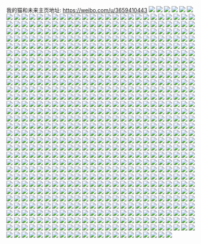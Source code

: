 我的猫和未来主页地址: https://weibo.com/u/3659410443 
![](https://wx4.sinaimg.cn/mw2000/da1e2c0bgy1h93ogghnkgj20u0140ak7.jpg) 
![](https://wx4.sinaimg.cn/mw2000/da1e2c0bgy1h93ogehld4j20u013ywob.jpg) 
![](https://wx4.sinaimg.cn/mw2000/da1e2c0bgy1h93nvztlfqj20sg82pe82.jpg) 
![](https://wx4.sinaimg.cn/mw2000/da1e2c0bgy1h93nqos4vnj20u014046p.jpg) 
![](https://wx4.sinaimg.cn/mw2000/da1e2c0bgy1h93nqi5iv5j20tu13u11x.jpg) 
![](https://wx4.sinaimg.cn/mw2000/da1e2c0bgy1h93nqiorj2j20u014xwhi.jpg) 
![](https://wx4.sinaimg.cn/mw2000/da1e2c0bgy1h93nqhqq9rj20sg1vvte3.jpg) 
![](https://wx4.sinaimg.cn/mw2000/da1e2c0bgy1h93nqmc5xgj20u014mqbr.jpg) 
![](https://wx4.sinaimg.cn/mw2000/da1e2c0bgy1h93nqn7o0uj20u0140ahw.jpg) 
![](https://wx4.sinaimg.cn/mw2000/da1e2c0bgy1h93nqnpuyaj20u01407c0.jpg) 
![](https://wx4.sinaimg.cn/mw2000/da1e2c0bgy1h93nqhgyj7j20u010c47v.jpg) 
![](https://wx4.sinaimg.cn/mw2000/da1e2c0bgy1h8tbr6mnpcj206s03fq2v.jpg) 
![](https://wx4.sinaimg.cn/mw2000/da1e2c0bgy1h8r4464oc4j21400u0jux.jpg) 
![](https://wx4.sinaimg.cn/mw2000/da1e2c0bgy1h8r4471ue7j21400u0tfh.jpg) 
![](https://wx4.sinaimg.cn/mw2000/da1e2c0bgy1h8m6qt9llbj20u014010z.jpg) 
![](https://wx4.sinaimg.cn/mw2000/da1e2c0bgy1h8m6qtoq9jj20u0140tih.jpg) 
![](https://wx4.sinaimg.cn/mw2000/da1e2c0bgy1h8m6qu2wipj20u0140aht.jpg) 
![](https://wx4.sinaimg.cn/mw2000/da1e2c0bgy1h8m6qstllij20u014047s.jpg) 
![](https://wx4.sinaimg.cn/mw2000/da1e2c0bgy1h8ktrqeekdj20tt1kcadz.jpg) 
![](https://wx4.sinaimg.cn/mw2000/da1e2c0bgy1h8ktrb7gcaj20tq1l1td4.jpg) 
![](https://wx4.sinaimg.cn/mw2000/da1e2c0bgy1h8ivpi8at1j20u0140doj.jpg) 
![](https://wx4.sinaimg.cn/mw2000/da1e2c0bgy1h8ivpikmyhj20u0140472.jpg) 
![](https://wx4.sinaimg.cn/mw2000/da1e2c0bgy1h8ivphkii5j20u0140dp8.jpg) 
![](https://wx4.sinaimg.cn/mw2000/da1e2c0bgy1h7pv44sqp5j22bj2e9b2a.jpg) 
![](https://wx4.sinaimg.cn/mw2000/da1e2c0bgy1h7bygabeafj20u01sxq6v.jpg) 
![](https://wx4.sinaimg.cn/mw2000/da1e2c0bgy1h7byguxgnij20u01sx14u.jpg) 
![](https://wx4.sinaimg.cn/mw2000/da1e2c0bgy1h6x0ofck3cj20u0140wgr.jpg) 
![](https://wx4.sinaimg.cn/mw2000/da1e2c0bgy1h6x0oejnkpj20u0140my9.jpg) 
![](https://wx4.sinaimg.cn/mw2000/da1e2c0bgy1h6x0ofsqvkj20u0140q3r.jpg) 
![](https://wx4.sinaimg.cn/mw2000/da1e2c0bgy1h6x0oey9lhj20u0140wg3.jpg) 
![](https://wx4.sinaimg.cn/mw2000/da1e2c0bgy1h6vtp8x2nyj20u00yg41u.jpg) 
![](https://wx4.sinaimg.cn/mw2000/da1e2c0bgy1h6t3u0lxizj20u012yaha.jpg) 
![](https://wx4.sinaimg.cn/mw2000/da1e2c0bgy1h69d5mvnohj20u013zq41.jpg) 
![](https://wx4.sinaimg.cn/mw2000/da1e2c0bgy1h69d5nga39j20u01cxgmt.jpg) 
![](https://wx4.sinaimg.cn/mw2000/da1e2c0bgy1h69d5m9hxej20u01dnq48.jpg) 
![](https://wx4.sinaimg.cn/mw2000/da1e2c0bgy1h5squw4983j20zo0fv75i.jpg) 
![](https://wx4.sinaimg.cn/mw2000/da1e2c0bgy1h5smlbu3fxj20u01hbgnl.jpg) 
![](https://wx4.sinaimg.cn/mw2000/da1e2c0bgy1h5smlbb6bdj20u01hbaby.jpg) 
![](https://wx4.sinaimg.cn/mw2000/da1e2c0bgy1h5smzebjizj20qk18x79g.jpg) 
![](https://wx4.sinaimg.cn/mw2000/da1e2c0bgy1h5rirxfdkcj20u0140gwg.jpg) 
![](https://wx4.sinaimg.cn/mw2000/da1e2c0bgy1h5rirwp47qj20u01407eg.jpg) 
![](https://wx4.sinaimg.cn/mw2000/da1e2c0bgy1h58ke78oovj22c0340kjn.jpg) 
![](https://wx4.sinaimg.cn/mw2000/da1e2c0bgy1h58keb7s9wj22c035ex6p.jpg) 
![](https://wx4.sinaimg.cn/mw2000/da1e2c0bgy1h58ke8yvbtj20vc15swys.jpg) 
![](https://wx4.sinaimg.cn/mw2000/da1e2c0bgy1h58kea8eqwj20vc15snbz.jpg) 
![](https://wx4.sinaimg.cn/mw2000/da1e2c0bgy1h47iseykrmj20u013y45e.jpg) 
![](https://wx4.sinaimg.cn/mw2000/da1e2c0bgy1h429gl24pjj21z42yoqv6.jpg) 
![](https://wx4.sinaimg.cn/mw2000/da1e2c0bgy1h429kf6jaij22c0340b2a.jpg) 
![](https://wx4.sinaimg.cn/mw2000/da1e2c0bgy1h429goqlqkj223p2ayhdu.jpg) 
![](https://wx4.sinaimg.cn/mw2000/da1e2c0bgy1h429gpplhyj20u01hc4cc.jpg) 
![](https://wx4.sinaimg.cn/mw2000/da1e2c0bgy1h3wi3lv7zuj22c0337qv5.jpg) 
![](https://wx4.sinaimg.cn/mw2000/da1e2c0bgy1h3wi3ol4uqj222e33ye82.jpg) 
![](https://wx4.sinaimg.cn/mw2000/da1e2c0bgy1h3wi3rhm6aj22c03401ky.jpg) 
![](https://wx4.sinaimg.cn/mw2000/da1e2c0bgy1h3wi3tuvuzj2226317e82.jpg) 
![](https://wx4.sinaimg.cn/mw2000/da1e2c0bgy1h3wi3wbyn9j216o1kw1kx.jpg) 
![](https://wx4.sinaimg.cn/mw2000/da1e2c0bgy1h3wi438zbxj22c0340x6r.jpg) 
![](https://wx4.sinaimg.cn/mw2000/da1e2c0bgy1h3ocnz2r1vj20u0140gtw.jpg) 
![](https://wx4.sinaimg.cn/mw2000/da1e2c0bgy1h3ocnuhnxtj20u0140wnl.jpg) 
![](https://wx4.sinaimg.cn/mw2000/da1e2c0bgy1h3oco21xfgj20u013o11x.jpg) 
![](https://wx4.sinaimg.cn/mw2000/da1e2c0bgy1h3oco0c3gxj20u0140460.jpg) 
![](https://wx4.sinaimg.cn/mw2000/da1e2c0bgy1h3oco4kqxbj20u01agap2.jpg) 
![](https://wx4.sinaimg.cn/mw2000/da1e2c0bgy1h3ocnx5yhej20u01407gs.jpg) 
![](https://wx4.sinaimg.cn/mw2000/da1e2c0bgy1h3mso2mscaj20u0140465.jpg) 
![](https://wx4.sinaimg.cn/mw2000/da1e2c0bgy1h3msnuaxzvj20u0140jxz.jpg) 
![](https://wx4.sinaimg.cn/mw2000/da1e2c0bgy1h3mso4glzxj20u0138jxw.jpg) 
![](https://wx4.sinaimg.cn/mw2000/da1e2c0bgy1h3mso3hmcwj20u014gwku.jpg) 
![](https://wx4.sinaimg.cn/mw2000/da1e2c0bgy1h3msnx7bkhj20u0140tf8.jpg) 
![](https://wx4.sinaimg.cn/mw2000/da1e2c0bgy1h3mso1jmsoj20u01400yo.jpg) 
![](https://wx4.sinaimg.cn/mw2000/da1e2c0bgy1h3msnw6hxoj20u01404dx.jpg) 
![](https://wx4.sinaimg.cn/mw2000/da1e2c0bgy1h3mso0mud4j20u01404d6.jpg) 
![](https://wx4.sinaimg.cn/mw2000/da1e2c0bly1h3kydueah1j227s2c01kz.jpg) 
![](https://wx4.sinaimg.cn/mw2000/da1e2c0bly1h3kydqeo4yj22bz2c0hdu.jpg) 
![](https://wx4.sinaimg.cn/mw2000/da1e2c0bly1h3kydvb0jgj21kb20ehdt.jpg) 
![](https://wx4.sinaimg.cn/mw2000/da1e2c0bly1h3kydoouezj2285340hdu.jpg) 
![](https://wx4.sinaimg.cn/mw2000/da1e2c0bgy1h3h4y8ukgfj22c03407wh.jpg) 
![](https://wx4.sinaimg.cn/mw2000/da1e2c0bgy1h3h4ybrxl0j222o340hdw.jpg) 
![](https://wx4.sinaimg.cn/mw2000/da1e2c0bgy1h3h55dq4dmj22c0340kjl.jpg) 
![](https://wx4.sinaimg.cn/mw2000/da1e2c0bgy1h3h4y5zpffj21a31kpe81.jpg) 
![](https://wx4.sinaimg.cn/mw2000/da1e2c0bgy1h3h4y3p6a3j22c0340hdx.jpg) 
![](https://wx4.sinaimg.cn/mw2000/da1e2c0bgy1h3h4y9l75pj21l72dn4qp.jpg) 
![](https://wx4.sinaimg.cn/mw2000/da1e2c0bgy1h3h4yeyf6hj22c0340qv5.jpg) 
![](https://wx4.sinaimg.cn/mw2000/da1e2c0bgy1h3h4yd6corj22c0340npd.jpg) 
![](https://wx4.sinaimg.cn/mw2000/da1e2c0bgy1h3h4ym79nfj22c0340npd.jpg) 
![](https://wx4.sinaimg.cn/mw2000/da1e2c0bgy1h3h4lw8k2bj20p10p1teu.jpg) 
![](https://wx4.sinaimg.cn/mw2000/da1e2c0bgy1h3h4lwn0ewj20sg0sg115.jpg) 
![](https://wx4.sinaimg.cn/mw2000/da1e2c0bgy1h39btwjht3j20u0140k15.jpg) 
![](https://wx4.sinaimg.cn/mw2000/da1e2c0bgy1h39btxgklxj21400u0afx.jpg) 
![](https://wx4.sinaimg.cn/mw2000/da1e2c0bgy1h33iiuu3dwj20wi17ch1t.jpg) 
![](https://wx4.sinaimg.cn/mw2000/da1e2c0bgy1h33il6rb4cj20wi17ch3g.jpg) 
![](https://wx4.sinaimg.cn/mw2000/da1e2c0bgy1h33il4erk1j20zk0k0qe9.jpg) 
![](https://wx4.sinaimg.cn/mw2000/da1e2c0bgy1h33ilawhh4j20uk7x71ky.jpg) 
![](https://wx4.sinaimg.cn/mw2000/da1e2c0bgy1h33iluql3kj22c0340b2b.jpg) 
![](https://wx4.sinaimg.cn/mw2000/da1e2c0bgy1h33ilxut0hj20wi17ctrl.jpg) 
![](https://wx4.sinaimg.cn/mw2000/da1e2c0bgy1h1xr14x1arj216o1kwtjy.jpg) 
![](https://wx4.sinaimg.cn/mw2000/da1e2c0bgy1h1xr16apjij21by1zxnpd.jpg) 
![](https://wx4.sinaimg.cn/mw2000/da1e2c0bgy1h1xr181pg7j21kw2dc4qq.jpg) 
![](https://wx4.sinaimg.cn/mw2000/da1e2c0bgy1h1xr19ps61j21kw2dc1ky.jpg) 
![](https://wx4.sinaimg.cn/mw2000/da1e2c0bgy1h1venzdo8mj22c033ykjm.jpg) 
![](https://wx4.sinaimg.cn/mw2000/da1e2c0bgy1h1veq04ngyj21kw2dc4qq.jpg) 
![](https://wx4.sinaimg.cn/mw2000/da1e2c0bgy1h1m7bi9lwtj20zo1baaol.jpg) 
![](https://wx4.sinaimg.cn/mw2000/da1e2c0bly1h1kzlqbncjj21gf2l0b29.jpg) 
![](https://wx4.sinaimg.cn/mw2000/da1e2c0bly1h1kzlqu307j20vc15sanr.jpg) 
![](https://wx4.sinaimg.cn/mw2000/da1e2c0bly1h1kzlre70aj20vc15swsz.jpg) 
![](https://wx4.sinaimg.cn/mw2000/da1e2c0bgy1h17xcbf519j20u012zn4w.jpg) 
![](https://wx4.sinaimg.cn/mw2000/da1e2c0bgy1h17xc8q3zvj20u01410zj.jpg) 
![](https://wx4.sinaimg.cn/mw2000/da1e2c0bgy1h17xca1gj4j20u0140dri.jpg) 
![](https://wx4.sinaimg.cn/mw2000/da1e2c0bgy1h17xcfvnflj20u01407dc.jpg) 
![](https://wx4.sinaimg.cn/mw2000/da1e2c0bgy1h1688iqyctj21kw2dc7wi.jpg) 
![](https://wx4.sinaimg.cn/mw2000/da1e2c0bgy1h0wv12zk7aj20oj0zh4dt.jpg) 
![](https://wx4.sinaimg.cn/mw2000/da1e2c0bgy1h0wv11w10qj21h325jb2a.jpg) 
![](https://wx4.sinaimg.cn/mw2000/da1e2c0bgy1h0wv143j8rj20sk16u1kx.jpg) 
![](https://wx4.sinaimg.cn/mw2000/da1e2c0bgy1h0tk40ukxoj20u011xwo9.jpg) 
![](https://wx4.sinaimg.cn/mw2000/da1e2c0bgy1h0tdcs2hahj21k6249hdt.jpg) 
![](https://wx4.sinaimg.cn/mw2000/da1e2c0bgy1h0td2ts11tj21kw27znpd.jpg) 
![](https://wx4.sinaimg.cn/mw2000/da1e2c0bgy1h0td2z8kgmj21d221l7wh.jpg) 
![](https://wx4.sinaimg.cn/mw2000/da1e2c0bgy1h0td301ivvj21kw24dkjl.jpg) 
![](https://wx4.sinaimg.cn/mw2000/da1e2c0bgy1h0td2yb07sj21kw2dce82.jpg) 
![](https://wx4.sinaimg.cn/mw2000/da1e2c0bgy1h0r7reu5tyj21ud2vgu0y.jpg) 
![](https://wx4.sinaimg.cn/mw2000/da1e2c0bgy1h0kam8qtmmj20zo256qv6.jpg) 
![](https://wx4.sinaimg.cn/mw2000/da1e2c0bgy1h09lnlwdejj22802yohdu.jpg) 
![](https://wx4.sinaimg.cn/mw2000/da1e2c0bgy1h09lnnco6tj22c03407wj.jpg) 
![](https://wx4.sinaimg.cn/mw2000/da1e2c0bgy1h0axr25pckj220t2km4qq.jpg) 
![](https://wx4.sinaimg.cn/mw2000/da1e2c0bgy1h0axr735b6j22c0340u0z.jpg) 
![](https://wx4.sinaimg.cn/mw2000/da1e2c0bgy1h08mk5b0eaj20vc15swzk.jpg) 
![](https://wx4.sinaimg.cn/mw2000/da1e2c0bgy1h08mk6239oj20vc15sdwa.jpg) 
![](https://wx4.sinaimg.cn/mw2000/da1e2c0bgy1h08mk6p395j212l0vckax.jpg) 
![](https://wx4.sinaimg.cn/mw2000/da1e2c0bgy1h057pixzitj20w515s7c1.jpg) 
![](https://wx4.sinaimg.cn/mw2000/da1e2c0bgy1h02llmvg3lj23402c01ky.jpg) 
![](https://wx4.sinaimg.cn/mw2000/da1e2c0bgy1h00ida5tv8j21s135skjm.jpg) 
![](https://wx4.sinaimg.cn/mw2000/da1e2c0bgy1h00idecfnfj21s135shdu.jpg) 
![](https://wx4.sinaimg.cn/mw2000/da1e2c0bgy1gzz1y0tfq1j20zg1badj6.jpg) 
![](https://wx4.sinaimg.cn/mw2000/da1e2c0bgy1gzz1y02ox3j20zg1baadd.jpg) 
![](https://wx4.sinaimg.cn/mw2000/da1e2c0bgy1gzz1xzl5eqj20zg1bagox.jpg) 
![](https://wx4.sinaimg.cn/mw2000/da1e2c0bgy1gzz1y1i9dyj20zg1bagog.jpg) 
![](https://wx4.sinaimg.cn/mw2000/da1e2c0bgy1gztluvxkblj20vc15s7lz.jpg) 
![](https://wx4.sinaimg.cn/mw2000/da1e2c0bgy1gztluv9nquj20vc15swyi.jpg) 
![](https://wx4.sinaimg.cn/mw2000/da1e2c0bgy1gzsfrwtdwlj21ww2vju0x.jpg) 
![](https://wx4.sinaimg.cn/mw2000/da1e2c0bgy1gzsfs0eusoj21vf2qtu0x.jpg) 
![](https://wx4.sinaimg.cn/mw2000/da1e2c0bgy1gzsfrxpukaj22c0340kjm.jpg) 
![](https://wx4.sinaimg.cn/mw2000/da1e2c0bgy1gzsfrz6tzsj22c0340kjl.jpg) 
![](https://wx4.sinaimg.cn/mw2000/da1e2c0bgy1gzsfryi7oyj20vc15s7pl.jpg) 
![](https://wx4.sinaimg.cn/mw2000/da1e2c0bgy1gzsfusz9vij22c0340u0y.jpg) 
![](https://wx4.sinaimg.cn/mw2000/da1e2c0bgy1gzsfure0p3j22c02c0x6p.jpg) 
![](https://wx4.sinaimg.cn/mw2000/da1e2c0bgy1gzneipy7kij22bz27p4qp.jpg) 
![](https://wx4.sinaimg.cn/mw2000/da1e2c0bgy1gznei7ne14j20wh0whgsd.jpg) 
![](https://wx4.sinaimg.cn/mw2000/da1e2c0bgy1gzneiad82pj20q20q2tdk.jpg) 
![](https://wx4.sinaimg.cn/mw2000/da1e2c0bgy1gzneiglf69j20qv0qvadv.jpg) 
![](https://wx4.sinaimg.cn/mw2000/da1e2c0bgy1gzneieqvs8j20q90q9437.jpg) 
![](https://wx4.sinaimg.cn/mw2000/da1e2c0bgy1gzneid45ihj20sg0sgq7s.jpg) 
![](https://wx4.sinaimg.cn/mw2000/da1e2c0bgy1gzneirqoz9j20m10m5n29.jpg) 
![](https://wx4.sinaimg.cn/mw2000/da1e2c0bgy1gzneiugk16j20zo12jdqr.jpg) 
![](https://wx4.sinaimg.cn/mw2000/da1e2c0bgy1gzneii8uz8j20o10o1q6c.jpg) 
![](https://wx4.sinaimg.cn/mw2000/da1e2c0bgy1gzneiwqsinj21v023thd6.jpg) 
![](https://wx4.sinaimg.cn/mw2000/da1e2c0bgy1gzmez913zqj223u35skjm.jpg) 
![](https://wx4.sinaimg.cn/mw2000/da1e2c0bgy1gzmeqofplwj223u35shdu.jpg) 
![](https://wx4.sinaimg.cn/mw2000/da1e2c0bgy1gzmezclcsxj223u35sqv6.jpg) 
![](https://wx4.sinaimg.cn/mw2000/da1e2c0bgy1gzk3i1euf6j21sc2dsu0x.jpg) 
![](https://wx4.sinaimg.cn/mw2000/da1e2c0bgy1gzk3i3k0m4j20vc15sto3.jpg) 
![](https://wx4.sinaimg.cn/mw2000/da1e2c0bgy1gzk3ljdfs5j20zo2561fn.jpg) 
![](https://wx4.sinaimg.cn/mw2000/da1e2c0bgy1gzk3krkuh1j225j2lz1ky.jpg) 
![](https://wx4.sinaimg.cn/mw2000/da1e2c0bgy1gzk3ky1l6fj22c033l7wi.jpg) 
![](https://wx4.sinaimg.cn/mw2000/da1e2c0bgy1gzju7so6llj20zk24xgr7.jpg) 
![](https://wx4.sinaimg.cn/mw2000/da1e2c0bgy1gzfgdfe6s8j20nv0sgdmv.jpg) 
![](https://wx4.sinaimg.cn/mw2000/da1e2c0bgy1gzfgdfvvv9j20zk0k0q7p.jpg) 
![](https://wx4.sinaimg.cn/mw2000/da1e2c0bgy1gzfgdavxa7j20zk0k0aev.jpg) 
![](https://wx4.sinaimg.cn/mw2000/da1e2c0bgy1gzb1uxva6yj22c03404qs.jpg) 
![](https://wx4.sinaimg.cn/mw2000/da1e2c0bgy1gzb1uujxvvj22c0340x6r.jpg) 
![](https://wx4.sinaimg.cn/mw2000/da1e2c0bgy1gz8u0fwnhoj225k2l27wi.jpg) 
![](https://wx4.sinaimg.cn/mw2000/da1e2c0bgy1gz8u0htvytj22802yonpe.jpg) 
![](https://wx4.sinaimg.cn/mw2000/da1e2c0bgy1gz8u0e8fp1j22c02yiqv6.jpg) 
![](https://wx4.sinaimg.cn/mw2000/da1e2c0bgy1gz5b11lawgj20u00u0grv.jpg) 
![](https://wx4.sinaimg.cn/mw2000/da1e2c0bgy1gz5b10ovlnj22c02yfqv6.jpg) 
![](https://wx4.sinaimg.cn/mw2000/da1e2c0bgy1gz5b11zjnij20u00u0ahh.jpg) 
![](https://wx4.sinaimg.cn/mw2000/da1e2c0bgy1gz5b13rr8tj222k28x4qq.jpg) 
![](https://wx4.sinaimg.cn/mw2000/da1e2c0bgy1gytou7w02mj222o2qo7wi.jpg) 
![](https://wx4.sinaimg.cn/mw2000/da1e2c0bgy1gytou6e83yj221f2wf7wi.jpg) 
![](https://wx4.sinaimg.cn/mw2000/da1e2c0bgy1gysg2txuw2j22c0340u0y.jpg) 
![](https://wx4.sinaimg.cn/mw2000/da1e2c0bgy1gybbff61szj22c02c0e02.jpg) 
![](https://wx4.sinaimg.cn/mw2000/da1e2c0bgy1gybbfczombj22c02c0hdu.jpg) 
![](https://wx4.sinaimg.cn/mw2000/da1e2c0bgy1gybbfeidjzj22c02c01kx.jpg) 
![](https://wx4.sinaimg.cn/mw2000/da1e2c0bgy1gybbfipxnjj22b62o0e82.jpg) 
![](https://wx4.sinaimg.cn/mw2000/da1e2c0bgy1gybbfhfpg5j22c0340hdv.jpg) 
![](https://wx4.sinaimg.cn/mw2000/da1e2c0bgy1gybbfkr9vvj22c0340npf.jpg) 
![](https://wx4.sinaimg.cn/mw2000/da1e2c0bgy1gybbfqsp1rj22c0340qv8.jpg) 
![](https://wx4.sinaimg.cn/mw2000/da1e2c0bgy1gybbfnp4dlj22c02c0e82.jpg) 
![](https://wx4.sinaimg.cn/mw2000/da1e2c0bgy1gy7vrannkij20zo256x2m.jpg) 
![](https://wx4.sinaimg.cn/mw2000/da1e2c0bgy1gy7vr9du8ej20zo2561kx.jpg) 
![](https://wx4.sinaimg.cn/mw2000/da1e2c0bgy1gy451h122wj21is1k37vl.jpg) 
![](https://wx4.sinaimg.cn/mw2000/da1e2c0bgy1gy451ja8ptj21pr1t5ty9.jpg) 
![](https://wx4.sinaimg.cn/mw2000/da1e2c0bgy1gy451mbqkuj22c033z1ky.jpg) 
![](https://wx4.sinaimg.cn/mw2000/da1e2c0bgy1gy451of7llj22c03407wi.jpg) 
![](https://wx4.sinaimg.cn/mw2000/da1e2c0bgy1gy451emr5jj224z29dqrq.jpg) 
![](https://wx4.sinaimg.cn/mw2000/da1e2c0bgy1gy451qah8bj22bc2bckjl.jpg) 
![](https://wx4.sinaimg.cn/mw2000/da1e2c0bgy1gxyiozbo6xj20zo0qg11g.jpg) 
![](https://wx4.sinaimg.cn/mw2000/da1e2c0bgy1gxyj92p8pij22c03404qr.jpg) 
![](https://wx4.sinaimg.cn/mw2000/da1e2c0bgy1gxyipqk2vcj22bz2v47wj.jpg) 
![](https://wx4.sinaimg.cn/mw2000/da1e2c0bgy1gxyioxwceqj20sg4gwkjl.jpg) 
![](https://wx4.sinaimg.cn/mw2000/da1e2c0bgy1gxyip5v1zlj20sg5ednpe.jpg) 
![](https://wx4.sinaimg.cn/mw2000/da1e2c0bgy1gxyitfgfhaj20sg52i4qs.jpg) 
![](https://wx4.sinaimg.cn/mw2000/da1e2c0bgy1gxo3sx8jslj22c03401l0.jpg) 
![](https://wx4.sinaimg.cn/mw2000/da1e2c0bgy1gxo3svn12zj220z32v4qr.jpg) 
![](https://wx4.sinaimg.cn/mw2000/da1e2c0bgy1gxo3t0q6omj221m340kjm.jpg) 
![](https://wx4.sinaimg.cn/mw2000/da1e2c0bgy1gxfqwrdrabj213w0u0113.jpg) 
![](https://wx4.sinaimg.cn/mw2000/da1e2c0bgy1gxfqwqvxydj21s135skjm.jpg) 
![](https://wx4.sinaimg.cn/mw2000/da1e2c0bgy1gxebmc76dgj23402c04qq.jpg) 
![](https://wx4.sinaimg.cn/mw2000/da1e2c0bgy1gxebm8lm4tj233y2by7wk.jpg) 
![](https://wx4.sinaimg.cn/mw2000/da1e2c0bgy1gxeblze8wxj22c0340e83.jpg) 
![](https://wx4.sinaimg.cn/mw2000/da1e2c0bgy1gxebljevvuj23402c0hdu.jpg) 
![](https://wx4.sinaimg.cn/mw2000/da1e2c0bgy1gxeblouv59j22c03407wj.jpg) 
![](https://wx4.sinaimg.cn/mw2000/da1e2c0bgy1gxeblsqnppj22c03407wi.jpg) 
![](https://wx4.sinaimg.cn/mw2000/da1e2c0bgy1gxclzip2x3j22yr282kjm.jpg) 
![](https://wx4.sinaimg.cn/mw2000/da1e2c0bgy1gxclzkxg2kj23402c0u0y.jpg) 
![](https://wx4.sinaimg.cn/mw2000/da1e2c0bgy1gx5pkyb5ntj20vc15hh80.jpg) 
![](https://wx4.sinaimg.cn/mw2000/da1e2c0bgy1gx5pl2pi45j20sg1zhhdt.jpg) 
![](https://wx4.sinaimg.cn/mw2000/da1e2c0bgy1gx5pkwl13dj20ug14mdwd.jpg) 
![](https://wx4.sinaimg.cn/mw2000/da1e2c0bgy1gx5pl073dpj20vc15shaq.jpg) 
![](https://wx4.sinaimg.cn/mw2000/da1e2c0bgy1gx3e7pkjb5j23402c01l0.jpg) 
![](https://wx4.sinaimg.cn/mw2000/da1e2c0bgy1gx3e7ktizlj22bz2bzu0y.jpg) 
![](https://wx4.sinaimg.cn/mw2000/da1e2c0bgy1gx3e7rsl87j22bz2bzhdv.jpg) 
![](https://wx4.sinaimg.cn/mw2000/da1e2c0bgy1gx3e7tgckbj23402c04qq.jpg) 
![](https://wx4.sinaimg.cn/mw2000/da1e2c0bgy1gx3e7s92mkj20zo0jrwi0.jpg) 
![](https://wx4.sinaimg.cn/mw2000/da1e2c0bgy1gx3e7v7a8lj22bz2bze82.jpg) 
![](https://wx4.sinaimg.cn/mw2000/da1e2c0bgy1gwzqvgysolj22c0340npe.jpg) 
![](https://wx4.sinaimg.cn/mw2000/da1e2c0bgy1gwzqve3ptwj22c0340kjm.jpg) 
![](https://wx4.sinaimg.cn/mw2000/da1e2c0bgy1gwzqvbwq3ej22632yxu0y.jpg) 
![](https://wx4.sinaimg.cn/mw2000/da1e2c0bgy1gwxjbzfjouj20sg2f64qp.jpg) 
![](https://wx4.sinaimg.cn/mw2000/da1e2c0bgy1gwxjbb50s7j20sg2634qp.jpg) 
![](https://wx4.sinaimg.cn/mw2000/da1e2c0bgy1gwxjbcrpznj20sg4xhqv6.jpg) 
![](https://wx4.sinaimg.cn/mw2000/da1e2c0bgy1gwxjbdsvslj20sg1ep1d9.jpg) 
![](https://wx4.sinaimg.cn/mw2000/da1e2c0bgy1gwxjdf50qpj21zx2va7wi.jpg) 
![](https://wx4.sinaimg.cn/mw2000/da1e2c0bgy1gwxjdhgiyhj233g1skb2a.jpg) 
![](https://wx4.sinaimg.cn/mw2000/da1e2c0bgy1gwxjbez8tkj20sg23u4qp.jpg) 
![](https://wx4.sinaimg.cn/mw2000/da1e2c0bgy1gwxjbfsluoj20sg20h1gy.jpg) 
![](https://wx4.sinaimg.cn/mw2000/da1e2c0bgy1gwxjbgm3yyj21400u0ahp.jpg) 
![](https://wx4.sinaimg.cn/mw2000/da1e2c0bgy1gwxc6buxajj20zo256dmn.jpg) 
![](https://wx4.sinaimg.cn/mw2000/da1e2c0bgy1gwxc6cwirpj23402c0npd.jpg) 
![](https://wx4.sinaimg.cn/mw2000/da1e2c0bgy1gww5hpu4l6j22bc2bcnpd.jpg) 
![](https://wx4.sinaimg.cn/mw2000/da1e2c0bgy1gww5hrkp9ej20qq128k12.jpg) 
![](https://wx4.sinaimg.cn/mw2000/da1e2c0bgy1gww5hjjkvqj213j1cdk6l.jpg) 
![](https://wx4.sinaimg.cn/mw2000/da1e2c0bgy1gww5hxa80gj22bc2bckjl.jpg) 
![](https://wx4.sinaimg.cn/mw2000/da1e2c0bgy1gwv8383es3j21v32fzb2a.jpg) 
![](https://wx4.sinaimg.cn/mw2000/da1e2c0bgy1gwv7nkksi7j22c0340x6r.jpg) 
![](https://wx4.sinaimg.cn/mw2000/da1e2c0bgy1gwv7nmqwqpj225s2sg1kz.jpg) 
![](https://wx4.sinaimg.cn/mw2000/da1e2c0bgy1gwv7ni4fm1j22c0340e82.jpg) 
![](https://wx4.sinaimg.cn/mw2000/da1e2c0bgy1gwv7ndjambj22c0340b29.jpg) 
![](https://wx4.sinaimg.cn/mw2000/da1e2c0bgy1gwv7r3ezqxj22c0340hdv.jpg) 
![](https://wx4.sinaimg.cn/mw2000/da1e2c0bgy1gwscthe7w3j22c0340e82.jpg) 
![](https://wx4.sinaimg.cn/mw2000/da1e2c0bgy1gwsctukipvj22bb333kjn.jpg) 
![](https://wx4.sinaimg.cn/mw2000/da1e2c0bgy1gwscu1arc6j22bx2iukjm.jpg) 
![](https://wx4.sinaimg.cn/mw2000/da1e2c0bgy1gwsctxv3ctj22c0340npe.jpg) 
![](https://wx4.sinaimg.cn/mw2000/da1e2c0bgy1gwsctlmb3lj22c03404qr.jpg) 
![](https://wx4.sinaimg.cn/mw2000/da1e2c0bgy1gwsct9z07nj2218218b2a.jpg) 
![](https://wx4.sinaimg.cn/mw2000/da1e2c0bgy1gwf49876gtj20vc15s1ap.jpg) 
![](https://wx4.sinaimg.cn/mw2000/da1e2c0bgy1gwf499bhjsj20vc15swye.jpg) 
![](https://wx4.sinaimg.cn/mw2000/da1e2c0bgy1gwf4973ncmj21s035s1l0.jpg) 
![](https://wx4.sinaimg.cn/mw2000/da1e2c0bgy1gwf49ax9otj22c03401kz.jpg) 
![](https://wx4.sinaimg.cn/mw2000/da1e2c0bgy1gw7il2rlk9j23402c0b2a.jpg) 
![](https://wx4.sinaimg.cn/mw2000/da1e2c0bgy1gw451ljahqj21te1te4qp.jpg) 
![](https://wx4.sinaimg.cn/mw2000/da1e2c0bgy1gw451mkz7fj21ud1ud7wh.jpg) 
![](https://wx4.sinaimg.cn/mw2000/da1e2c0bgy1gw4575tjz5j23402c0b2b.jpg) 
![](https://wx4.sinaimg.cn/mw2000/da1e2c0bgy1gw4576si6qj20vc15sqo4.jpg) 
![](https://wx4.sinaimg.cn/mw2000/da1e2c0bgy1gw4577penpj21t61x3qv5.jpg) 
![](https://wx4.sinaimg.cn/mw2000/da1e2c0bgy1gw459uxaqzj22c0340ty7.jpg) 
![](https://wx4.sinaimg.cn/mw2000/da1e2c0bgy1gw4578vz14j23402c0e83.jpg) 
![](https://wx4.sinaimg.cn/mw2000/da1e2c0bgy1gw4579v4etj22c0340u0x.jpg) 
![](https://wx4.sinaimg.cn/mw2000/da1e2c0bgy1gw457i65z6j22c0340kjn.jpg) 
![](https://wx4.sinaimg.cn/mw2000/da1e2c0bgy1gw457c16i8j22c03407wj.jpg) 
![](https://wx4.sinaimg.cn/mw2000/da1e2c0bgy1gw459tp09vj22c03404qu.jpg) 
![](https://wx4.sinaimg.cn/mw2000/da1e2c0bgy1gw2w268y3gj22c03404qq.jpg) 
![](https://wx4.sinaimg.cn/mw2000/da1e2c0bgy1gw2w1yodqxj22c0340npe.jpg) 
![](https://wx4.sinaimg.cn/mw2000/da1e2c0bgy1gvyn2mrgv5j20u01swaev.jpg) 
![](https://wx4.sinaimg.cn/mw2000/da1e2c0bgy1gvtwwqlanxj2308232kjm.jpg) 
![](https://wx4.sinaimg.cn/mw2000/da1e2c0bgy1gvtwwtzz79j22c02c01ky.jpg) 
![](https://wx4.sinaimg.cn/mw2000/da1e2c0bgy1gvtwx1ljbij20u00rsn9z.jpg) 
![](https://wx4.sinaimg.cn/mw2000/da1e2c0bgy1gvtwwj03wuj22fg21x7wi.jpg) 
![](https://wx4.sinaimg.cn/mw2000/da1e2c0bgy1gvtx1uzirhj23402c0qv6.jpg) 
![](https://wx4.sinaimg.cn/mw2000/da1e2c0bgy1gvtww8fy0kj233y2byqv7.jpg) 
![](https://wx4.sinaimg.cn/mw2000/da1e2c0bgy1gvtx22viivj22c0340u0y.jpg) 
![](https://wx4.sinaimg.cn/mw2000/da1e2c0bgy1gvtx257216j20vc15snad.jpg) 
![](https://wx4.sinaimg.cn/mw2000/da1e2c0bgy1gvtwwd9qr2j22c0340b2a.jpg) 
![](https://wx4.sinaimg.cn/mw2000/003ZEvP5gy1gvp2wr2pvcj60t90t9dom02.jpg) 
![](https://wx4.sinaimg.cn/mw2000/003ZEvP5gy1gvp2wrgqwdj60vc0vc48902.jpg) 
![](https://wx4.sinaimg.cn/mw2000/003ZEvP5gy1gvp2ws0xkjj60vc0vcna302.jpg) 
![](https://wx4.sinaimg.cn/mw2000/003ZEvP5gy1gvp2wsl9hzj60vc0vcdsl02.jpg) 
![](https://wx4.sinaimg.cn/mw2000/003ZEvP5gy1gvkeyevvlsj615s0vc4aa02.jpg) 
![](https://wx4.sinaimg.cn/mw2000/003ZEvP5gy1gvkeyg3c76j61sc2dsb2a02.jpg) 
![](https://wx4.sinaimg.cn/mw2000/003ZEvP5gy1gvkez8pgnqj60vc15sk4d02.jpg) 
![](https://wx4.sinaimg.cn/mw2000/003ZEvP5gy1gvh50mzngij62c02c0b2902.jpg) 
![](https://wx4.sinaimg.cn/mw2000/003ZEvP5gy1gvh504j3bwj61k31k3tt302.jpg) 
![](https://wx4.sinaimg.cn/mw2000/003ZEvP5gy1gvh50hz9zej61401hcdwl02.jpg) 
![](https://wx4.sinaimg.cn/mw2000/003ZEvP5gy1gvh50rpoeaj61sg2ds1kx02.jpg) 
![](https://wx4.sinaimg.cn/mw2000/003ZEvP5gy1gvh51a8qe7j62c0340hdu02.jpg) 
![](https://wx4.sinaimg.cn/mw2000/003ZEvP5gy1gvh50e1sp1j62c0340e8302.jpg) 
![](https://wx4.sinaimg.cn/mw2000/003ZEvP5gy1gvcyxvjc1hj62802yo4qr02.jpg) 
![](https://wx4.sinaimg.cn/mw2000/003ZEvP5gy1gvcyxn7yk8j624e2tvqv602.jpg) 
![](https://wx4.sinaimg.cn/mw2000/003ZEvP5gy1gvcz33tulej626u2vv4qq02.jpg) 
![](https://wx4.sinaimg.cn/mw2000/003ZEvP5gy1gvcyy0yifgj61y22gohdu02.jpg) 
![](https://wx4.sinaimg.cn/mw2000/003ZEvP5gy1gvcyxhr9g2j62802yoqv702.jpg) 
![](https://wx4.sinaimg.cn/mw2000/003ZEvP5gy1gvbrvq48h4j63402c0qv602.jpg) 
![](https://wx4.sinaimg.cn/mw2000/003ZEvP5gy1gva2btctwjj60vc15sttz02.jpg) 
![](https://wx4.sinaimg.cn/mw2000/003ZEvP5gy1gva2brslu7j60vc15sh5e02.jpg) 
![](https://wx4.sinaimg.cn/mw2000/003ZEvP5gy1gva2bvcx55j60vc15s4gv02.jpg) 
![](https://wx4.sinaimg.cn/mw2000/003ZEvP5gy1gv7qkh20a5j60zg0zgq4r02.jpg) 
![](https://wx4.sinaimg.cn/mw2000/003ZEvP5gy1gv7qkggkaij60zg0zgtc502.jpg) 
![](https://wx4.sinaimg.cn/mw2000/003ZEvP5gy1gv7qkhxo58j61720zj0wd02.jpg) 
![](https://wx4.sinaimg.cn/mw2000/003ZEvP5gy1gv7qkiwrqqj61cw0ziag002.jpg) 
![](https://wx4.sinaimg.cn/mw2000/003ZEvP5gy1gv7qko93lpj62c0340x6p02.jpg) 
![](https://wx4.sinaimg.cn/mw2000/003ZEvP5gy1gv7qkqfx48j60vc15s45j02.jpg) 
![](https://wx4.sinaimg.cn/mw2000/003ZEvP5gy1gv6l57y47vj60vc15stu702.jpg) 
![](https://wx4.sinaimg.cn/mw2000/003ZEvP5gy1gv6l57eih2j60vc15swyk02.jpg) 
![](https://wx4.sinaimg.cn/mw2000/003ZEvP5gy1gv6l5a8miyj60vc15sh7802.jpg) 
![](https://wx4.sinaimg.cn/mw2000/003ZEvP5gy1gv6l58nngjj60vc15se2e02.jpg) 
![](https://wx4.sinaimg.cn/mw2000/003ZEvP5gy1gv6l61earej60um13ana202.jpg) 
![](https://wx4.sinaimg.cn/mw2000/003ZEvP5gy1gv6kvgz3v8j621n2q7e8102.jpg) 
![](https://wx4.sinaimg.cn/mw2000/003ZEvP5gy1gv3ppl4z1oj60vc15s4dn02.jpg) 
![](https://wx4.sinaimg.cn/mw2000/003ZEvP5gy1gv3pplr5vbj60vc15sqgw02.jpg) 
![](https://wx4.sinaimg.cn/mw2000/003ZEvP5gy1gv3pqmpcv0j60u0140n2r02.jpg) 
![](https://wx4.sinaimg.cn/mw2000/003ZEvP5gy1gv3ppkci26j60u00u0n0y02.jpg) 
![](https://wx4.sinaimg.cn/mw2000/003ZEvP5gy1gv3pqrx7zmj61c30q1aob02.jpg) 
![](https://wx4.sinaimg.cn/mw2000/003ZEvP5gy1gv3pqr4xbrj62c0340u0y02.jpg) 
![](https://wx4.sinaimg.cn/mw2000/003ZEvP5gy1gv3pqsrw53j63402c01kx02.jpg) 
![](https://wx4.sinaimg.cn/mw2000/003ZEvP5gy1gv3pqlszdhj61o0280kjl02.jpg) 
![](https://wx4.sinaimg.cn/mw2000/003ZEvP5gy1gv3psait45j618j1pt4qp02.jpg) 
![](https://wx4.sinaimg.cn/mw2000/003ZEvP5gy1guxe3i9axej62c03401ky02.jpg) 
![](https://wx4.sinaimg.cn/mw2000/003ZEvP5gy1guxe3k56c5j62c0340b2902.jpg) 
![](https://wx4.sinaimg.cn/mw2000/003ZEvP5gy1guv44mqi62j62c02c04o102.jpg) 
![](https://wx4.sinaimg.cn/mw2000/003ZEvP5gy1guu32zw6xvj62c0340kjn02.jpg) 
![](https://wx4.sinaimg.cn/mw2000/003ZEvP5gy1guu33qs6xlj61o0280qv502.jpg) 
![](https://wx4.sinaimg.cn/mw2000/003ZEvP5gy1guu33f6fmnj62212qpqv702.jpg) 
![](https://wx4.sinaimg.cn/mw2000/003ZEvP5gy1guu32nywlnj62c02c0x6p02.jpg) 
![](https://wx4.sinaimg.cn/mw2000/003ZEvP5gy1guu3334dtbj62c02c0b2a02.jpg) 
![](https://wx4.sinaimg.cn/mw2000/003ZEvP5gy1guu33j94u9j62c02c0hdu02.jpg) 
![](https://wx4.sinaimg.cn/mw2000/003ZEvP5gy1guu33m3hydj62qa2c01ky02.jpg) 
![](https://wx4.sinaimg.cn/mw2000/003ZEvP5gy1guu33mrrguj60l60l6n0f02.jpg) 
![](https://wx4.sinaimg.cn/mw2000/003ZEvP5gy1guu34kuwybj60u010igw102.jpg) 
![](https://wx4.sinaimg.cn/mw2000/003ZEvP5gy1gume8qakiej62c03407wh02.jpg) 
![](https://wx4.sinaimg.cn/mw2000/003ZEvP5gy1gumdrutvt4j62c0340npf02.jpg) 
![](https://wx4.sinaimg.cn/mw2000/003ZEvP5gy1gumds6sys3j62bz2sku0y02.jpg) 
![](https://wx4.sinaimg.cn/mw2000/003ZEvP5gy1gumdset8mmj62712itkjm02.jpg) 
![](https://wx4.sinaimg.cn/mw2000/003ZEvP5gy1gumdsb7lejj62c02qh4qr02.jpg) 
![](https://wx4.sinaimg.cn/mw2000/003ZEvP5gy1gumdsgnxsqj612a1f2h6k02.jpg) 
![](https://wx4.sinaimg.cn/mw2000/003ZEvP5gy1gumdrwvl4pj61sg1sghdt02.jpg) 
![](https://wx4.sinaimg.cn/mw2000/003ZEvP5gy1gumds3dzvrj62c03404qr02.jpg) 
![](https://wx4.sinaimg.cn/mw2000/003ZEvP5gy1gumdsjehmlj61o0280npd02.jpg) 
![](https://wx4.sinaimg.cn/mw2000/003ZEvP5gy1gugiqrd7g7j61o0280x6p02.jpg) 
![](https://wx4.sinaimg.cn/mw2000/003ZEvP5gy1gugiqxdjwmj61o02801ky02.jpg) 
![](https://wx4.sinaimg.cn/mw2000/003ZEvP5gy1gugir4y3vwj61o0280e8202.jpg) 
![](https://wx4.sinaimg.cn/mw2000/003ZEvP5gy1gugirzc4aqj61o0280u0x02.jpg) 
![](https://wx4.sinaimg.cn/mw2000/003ZEvP5gy1gugiruusi2j61n522chdt02.jpg) 
![](https://wx4.sinaimg.cn/mw2000/003ZEvP5gy1gugiyrgdhjj61o0280qv502.jpg) 
![](https://wx4.sinaimg.cn/mw2000/003ZEvP5gy1gugiykcaqij61o0280qv502.jpg) 
![](https://wx4.sinaimg.cn/mw2000/003ZEvP5gy1gugiqlmitqj60l60l6n0f02.jpg) 
![](https://wx4.sinaimg.cn/mw2000/003ZEvP5gy1gugiz0czjnj625t25tnpd02.jpg) 
![](https://wx4.sinaimg.cn/mw2000/003ZEvP5gy1gugj41ljgnj60n70n70y402.jpg) 
![](https://wx4.sinaimg.cn/mw2000/003ZEvP5gy1gugj40je5mj62c02c0hdt02.jpg) 
![](https://wx4.sinaimg.cn/mw2000/003ZEvP5gy1gugj43fe9mj62c02c07wh02.jpg) 
![](https://wx4.sinaimg.cn/mw2000/003ZEvP5gy1gugj0xq619j60sg14ah4102.jpg) 
![](https://wx4.sinaimg.cn/mw2000/003ZEvP5gy1gugj0uo2w2j60sg357u0x02.jpg) 
![](https://wx4.sinaimg.cn/mw2000/003ZEvP5gy1gugj15mkckj60sg35sqv502.jpg) 
![](https://wx4.sinaimg.cn/mw2000/003ZEvP5gy1gugj1covaaj60sg1kw1kx02.jpg) 
![](https://wx4.sinaimg.cn/mw2000/003ZEvP5gy1gu6l4kzwm0j62c02c0e8102.jpg) 
![](https://wx4.sinaimg.cn/mw2000/003ZEvP5gy1gu63wy0v0yj60xo0u0dm202.jpg) 
![](https://wx4.sinaimg.cn/mw2000/003ZEvP5gy1gu63weyz9jj63402c04qq02.jpg) 
![](https://wx4.sinaimg.cn/mw2000/003ZEvP5gy1gu63wx9hw4j62c02c0hdu02.jpg) 
![](https://wx4.sinaimg.cn/mw2000/003ZEvP5gy1gu5fdkh7exj61qt1qt7wh02.jpg) 
![](https://wx4.sinaimg.cn/mw2000/003ZEvP5gy1gu3saecgsoj627t1nvqv502.jpg) 
![](https://wx4.sinaimg.cn/mw2000/003ZEvP5gy1gu3sa56f8bj627t1nvu0x02.jpg) 
![](https://wx4.sinaimg.cn/mw2000/003ZEvP5gy1gu3sa8jplfj627t1nvqv502.jpg) 
![](https://wx4.sinaimg.cn/mw2000/003ZEvP5gy1gu3sabloqtj627t1nvu0x02.jpg) 
![](https://wx4.sinaimg.cn/mw2000/da1e2c0bgy1gt3tj87a1gj23402c01kz.jpg) 
![](https://wx4.sinaimg.cn/mw2000/da1e2c0bgy1gt3tjo1lmgj22c02scb2a.jpg) 
![](https://wx4.sinaimg.cn/mw2000/da1e2c0bgy1gt3tkk7yymj22c03404qr.jpg) 
![](https://wx4.sinaimg.cn/mw2000/da1e2c0bgy1gt3tktrl8aj23402c0qv6.jpg) 
![](https://wx4.sinaimg.cn/mw2000/da1e2c0bgy1gt3tl8cl3gj22c0340e82.jpg) 
![](https://wx4.sinaimg.cn/mw2000/003ZEvP5gy1gt3tkx5cm4j62c02c0u0x02.jpg) 
![](https://wx4.sinaimg.cn/mw2000/da1e2c0bgy1gt3tk8i6i4j21yj2c0hdv.jpg) 
![](https://wx4.sinaimg.cn/mw2000/da1e2c0bgy1gt3tjiowyrj23402c0u0y.jpg) 
![](https://wx4.sinaimg.cn/mw2000/da1e2c0bgy1gt3tj4z2y7j21sg2ds1kx.jpg) 
![](https://wx4.sinaimg.cn/mw2000/da1e2c0bgy1gt3tkp1j1gj22c0340x6p.jpg) 
![](https://wx4.sinaimg.cn/mw2000/da1e2c0bgy1gsj4z4nnemj223e26ie82.jpg) 
![](https://wx4.sinaimg.cn/mw2000/da1e2c0bgy1gsj4z1x6cxj22c0232e82.jpg) 
![](https://wx4.sinaimg.cn/mw2000/da1e2c0bgy1gsj50jcdm1j22c024ou0x.jpg) 
![](https://wx4.sinaimg.cn/mw2000/da1e2c0bly8gsirbd31zoj20kq0rsq4p.jpg) 
![](https://wx4.sinaimg.cn/mw2000/da1e2c0bly1grwl29h2fbj20sg16ohdt.jpg) 
![](https://wx4.sinaimg.cn/mw2000/da1e2c0bly1grwl5bsy13j22801o0x6p.jpg) 
![](https://wx4.sinaimg.cn/mw2000/da1e2c0bly1grwl2aq2i7j20sg16ohdt.jpg) 
![](https://wx4.sinaimg.cn/mw2000/da1e2c0bly1grwl4bend3j20rk0segmf.jpg) 
![](https://wx4.sinaimg.cn/mw2000/da1e2c0bly1grwl4ayod2j20u0140abw.jpg) 
![](https://wx4.sinaimg.cn/mw2000/da1e2c0bly1grwl4nu32dj21o027uqv5.jpg) 
![](https://wx4.sinaimg.cn/mw2000/da1e2c0bly1grwl6958x0j22io1og7wl.jpg) 
![](https://wx4.sinaimg.cn/mw2000/da1e2c0bly1grwl6d3qgcj22io1oge85.jpg) 
![](https://wx4.sinaimg.cn/mw2000/da1e2c0bly1grwl5d53c1j22c02c0e81.jpg) 
![](https://wx4.sinaimg.cn/mw2000/da1e2c0bly1grwl283prvj22c02c0wsx.jpg) 
![](https://wx4.sinaimg.cn/mw2000/da1e2c0bly1grnwjhe8zsj21o02801kz.jpg) 
![](https://wx4.sinaimg.cn/mw2000/da1e2c0bly1grnwjjhp3tj21o02801kz.jpg) 
![](https://wx4.sinaimg.cn/mw2000/da1e2c0bly1grnwjbhyd0j22801o0b2b.jpg) 
![](https://wx4.sinaimg.cn/mw2000/da1e2c0bly1grnwjetye9j22io1w0npg.jpg) 
![](https://wx4.sinaimg.cn/mw2000/da1e2c0bly1grnwj8ir9zj22io1w0npf.jpg) 
![](https://wx4.sinaimg.cn/mw2000/da1e2c0bly1grnwjlwsi9j22io1w0npf.jpg) 
![](https://wx4.sinaimg.cn/mw2000/da1e2c0bgy1gri9ei6cqoj21hc0u0tld.jpg) 
![](https://wx4.sinaimg.cn/mw2000/da1e2c0bgy1gri9eh9a1yj22c02c0e81.jpg) 
![](https://wx4.sinaimg.cn/mw2000/da1e2c0bgy1gri9eec78uj20tu0tudn3.jpg) 
![](https://wx4.sinaimg.cn/mw2000/da1e2c0bgy1gri9eg303uj21o0280npf.jpg) 
![](https://wx4.sinaimg.cn/mw2000/da1e2c0bgy1gri9ecgf8tj21o0280kjo.jpg) 
![](https://wx4.sinaimg.cn/mw2000/da1e2c0bgy1gri9edpb7pj22801o0x6s.jpg) 
![](https://wx4.sinaimg.cn/mw2000/da1e2c0bly1grb563rdqqj22c02c0qv9.jpg) 
![](https://wx4.sinaimg.cn/mw2000/da1e2c0bly1grb5619doaj22c02c04r0.jpg) 
![](https://wx4.sinaimg.cn/mw2000/da1e2c0bly1grb564wb3oj21df1awnpd.jpg) 
![](https://wx4.sinaimg.cn/mw2000/da1e2c0bly1grb568eq2rj22c0340kjt.jpg) 
![](https://wx4.sinaimg.cn/mw2000/da1e2c0bly1grb56iaf7rj22c03401la.jpg) 
![](https://wx4.sinaimg.cn/mw2000/003ZEvP5ly1grb56d1s9cj62bh2nvnpk02.jpg) 
![](https://wx4.sinaimg.cn/mw2000/da1e2c0bly1gr8xk339uoj21o01o0kjl.jpg) 
![](https://wx4.sinaimg.cn/mw2000/da1e2c0bly1gr8xk50df8j21o01o0e81.jpg) 
![](https://wx4.sinaimg.cn/mw2000/da1e2c0bly1gr7541wquej22bz2wfx6t.jpg) 
![](https://wx4.sinaimg.cn/mw2000/da1e2c0bly1gr75449srwj22802yo4qu.jpg) 
![](https://wx4.sinaimg.cn/mw2000/da1e2c0bly1gr753yr7bfj22c03404r2.jpg) 
![](https://wx4.sinaimg.cn/mw2000/003ZEvP5ly1gr753ngn4dj60v915px6p02.jpg) 
![](https://wx4.sinaimg.cn/mw2000/da1e2c0bly1gr753u512rj22c03404qy.jpg) 
![](https://wx4.sinaimg.cn/mw2000/da1e2c0bly1gr753qc1v2j22802yox6v.jpg) 
![](https://wx4.sinaimg.cn/mw2000/da1e2c0bly1gr1p6enruqj21sg2ds1kx.jpg) 
![](https://wx4.sinaimg.cn/mw2000/da1e2c0bly1gr1p6qol3ij21sg2ds4qp.jpg) 
![](https://wx4.sinaimg.cn/mw2000/da1e2c0bly1gr1p6xztoej22ds1sgqoe.jpg) 
![](https://wx4.sinaimg.cn/mw2000/da1e2c0bly1gqssqbmwxvj21o0280e81.jpg) 
![](https://wx4.sinaimg.cn/mw2000/da1e2c0bly1gqssqdu804j21o0280b29.jpg) 
![](https://wx4.sinaimg.cn/mw2000/da1e2c0bly1gqtj0qg82fj21o0280qv5.jpg) 
![](https://wx4.sinaimg.cn/mw2000/da1e2c0bly1gqssq8u1jdj22802yohdu.jpg) 
![](https://wx4.sinaimg.cn/mw2000/da1e2c0bly1gqtiy70hlmj22c0340u0x.jpg) 
![](https://wx4.sinaimg.cn/mw2000/da1e2c0bly1gqtixs3z3nj22c03407wi.jpg) 
![](https://wx4.sinaimg.cn/mw2000/da1e2c0bly1gqssqfhjiaj22c0340b2a.jpg) 
![](https://wx4.sinaimg.cn/mw2000/da1e2c0bly1gqssusups4j21qr1pix6r.jpg) 
![](https://wx4.sinaimg.cn/mw2000/da1e2c0bly1gqtj0p4swdj21nz221kjo.jpg) 
![](https://wx4.sinaimg.cn/mw2000/da1e2c0bly1gqoo93xhtlj20yi1pchdt.jpg) 
![](https://wx4.sinaimg.cn/mw2000/da1e2c0bly1gqmys9x14ij22c0340b2i.jpg) 
![](https://wx4.sinaimg.cn/mw2000/da1e2c0bly1gqmyrwf764j22c0340npn.jpg) 
![](https://wx4.sinaimg.cn/mw2000/da1e2c0bly1gqmyvs4fvcj22c03401l3.jpg) 
![](https://wx4.sinaimg.cn/mw2000/da1e2c0bly1gqmyrnb7bcj22c0340b2h.jpg) 
![](https://wx4.sinaimg.cn/mw2000/da1e2c0bly1gqmysj06z1j22802yohdz.jpg) 
![](https://wx4.sinaimg.cn/mw2000/da1e2c0bly1gqmysomrxfj21uk2s2e85.jpg) 
![](https://wx4.sinaimg.cn/mw2000/da1e2c0bly1gqmytcb9dcj21x62x5u0x.jpg) 
![](https://wx4.sinaimg.cn/mw2000/da1e2c0bly1gqmyst59abj21wm2yonpi.jpg) 
![](https://wx4.sinaimg.cn/mw2000/da1e2c0bly1gqmyum4d7aj21xo2yox6w.jpg) 
![](https://wx4.sinaimg.cn/mw2000/da1e2c0bly1gqlmisdwemj21o02807wl.jpg) 
![](https://wx4.sinaimg.cn/mw2000/da1e2c0bly1gqlmivqxyrj21o0280kjo.jpg) 
![](https://wx4.sinaimg.cn/mw2000/da1e2c0bly1gqlmjgsdwoj22c03407wh.jpg) 
![](https://wx4.sinaimg.cn/mw2000/da1e2c0bly1gqk84hhsrbj20sg2dcu0y.jpg) 
![](https://wx4.sinaimg.cn/mw2000/da1e2c0bly1gqk84l02khj22c02c01l2.jpg) 
![](https://wx4.sinaimg.cn/mw2000/da1e2c0bly1gqk852lgkrj235s35s1lg.jpg) 
![](https://wx4.sinaimg.cn/mw2000/da1e2c0bly1gqk87anm1tj21sg1sgu11.jpg) 
![](https://wx4.sinaimg.cn/mw2000/da1e2c0bly1gqk3ox0gg6j220v20vkjn.jpg) 
![](https://wx4.sinaimg.cn/mw2000/da1e2c0bly1gqfvtq9d8oj22802yonpm.jpg) 
![](https://wx4.sinaimg.cn/mw2000/da1e2c0bly1gqfvu4fw17j22802yoqvc.jpg) 
![](https://wx4.sinaimg.cn/mw2000/da1e2c0bly1gqfvtx9ujvj22802yokjt.jpg) 
![](https://wx4.sinaimg.cn/mw2000/da1e2c0bly1gqfvtg4cufj22802yo4qx.jpg) 
![](https://wx4.sinaimg.cn/mw2000/da1e2c0bly1gqfvtix3xkj21s62d1qv5.jpg) 
![](https://wx4.sinaimg.cn/mw2000/da1e2c0bly1gqfvvoc6z1j20u013zwmd.jpg) 
![](https://wx4.sinaimg.cn/mw2000/da1e2c0bly1gqdi4fl1vqj20yi1pctlr.jpg) 
![](https://wx4.sinaimg.cn/mw2000/da1e2c0bly1gqcei0luhrj22802yob2j.jpg) 
![](https://wx4.sinaimg.cn/mw2000/da1e2c0bly1gqcehwjvihj22802you18.jpg) 
![](https://wx4.sinaimg.cn/mw2000/da1e2c0bly1gqcei81nwyj22802i6npm.jpg) 
![](https://wx4.sinaimg.cn/mw2000/da1e2c0bly1gqceid6bwej22c03407ws.jpg) 
![](https://wx4.sinaimg.cn/mw2000/da1e2c0bly1gq7t49u61aj227n2gz1l6.jpg) 
![](https://wx4.sinaimg.cn/mw2000/da1e2c0bly1gq7t3ogbj8j22c02c04qx.jpg) 
![](https://wx4.sinaimg.cn/mw2000/da1e2c0bly1gq7t3lecdqj217n18kb2b.jpg) 
![](https://wx4.sinaimg.cn/mw2000/da1e2c0bly1gq7t3iwrmaj22c0340u19.jpg) 
![](https://wx4.sinaimg.cn/mw2000/da1e2c0bly1gq7t3tzegnj22c0340u17.jpg) 
![](https://wx4.sinaimg.cn/mw2000/da1e2c0bly1gq7t3es4wyj22c02c0npq.jpg) 
![](https://wx4.sinaimg.cn/mw2000/da1e2c0bly1gq7t37udynj22312oyb2g.jpg) 
![](https://wx4.sinaimg.cn/mw2000/da1e2c0bly1gq7t3zqk14j22c0340kju.jpg) 
![](https://wx4.sinaimg.cn/mw2000/da1e2c0bly1gq7t44c8gsj22c02c01l8.jpg) 
![](https://wx4.sinaimg.cn/mw2000/da1e2c0bly1gq50ayzauwj22c0340b2o.jpg) 
![](https://wx4.sinaimg.cn/mw2000/da1e2c0bly1gq4f90he5yj22c0340kjo.jpg) 
![](https://wx4.sinaimg.cn/mw2000/da1e2c0bly1gq4arcm9fnj225h2e9qvi.jpg) 
![](https://wx4.sinaimg.cn/mw2000/da1e2c0bly1gq4arxbnatj22802yox6z.jpg) 
![](https://wx4.sinaimg.cn/mw2000/da1e2c0bly1gq4as4tjb3j22c03407wx.jpg) 
![](https://wx4.sinaimg.cn/mw2000/da1e2c0bly1gq4argd49sj22c0340x6x.jpg) 
![](https://wx4.sinaimg.cn/mw2000/da1e2c0bly1gq4ar5y8a5j22c0340b2b.jpg) 
![](https://wx4.sinaimg.cn/mw2000/da1e2c0bly1gq4au8t6upj22802yo7wo.jpg) 
![](https://wx4.sinaimg.cn/mw2000/da1e2c0bly1gq4asasyb0j20ru45gnpe.jpg) 
![](https://wx4.sinaimg.cn/mw2000/da1e2c0bly1gq4c6y7eyzj22c0340kjq.jpg) 
![](https://wx4.sinaimg.cn/mw2000/da1e2c0bly1gq50atih6cj22c0340u1j.jpg) 
![](https://wx4.sinaimg.cn/mw2000/da1e2c0bly1gq4au5dqecj22c0340npk.jpg) 
![](https://wx4.sinaimg.cn/mw2000/da1e2c0bgy1gq1tpg52slj227v27vnpd.jpg) 
![](https://wx4.sinaimg.cn/mw2000/da1e2c0bgy1gq1tpdhrgvj21z91z9nph.jpg) 
![](https://wx4.sinaimg.cn/mw2000/da1e2c0bgy1gq1tplajnxj22bs28m7wp.jpg) 
![](https://wx4.sinaimg.cn/mw2000/da1e2c0bgy1gq1tper2g5j227t26enpd.jpg) 
![](https://wx4.sinaimg.cn/mw2000/da1e2c0bgy1gq1tpmx0lhj22801o0b2c.jpg) 
![](https://wx4.sinaimg.cn/mw2000/da1e2c0bgy1gq1tpdxfmuj20u00u00x5.jpg) 
![](https://wx4.sinaimg.cn/mw2000/da1e2c0bgy1gq1tqjf2f5j22c02c0k1m.jpg) 
![](https://wx4.sinaimg.cn/mw2000/da1e2c0bgy1gq1tpb83yej22c03404qp.jpg) 
![](https://wx4.sinaimg.cn/mw2000/da1e2c0bgy1gq1tpff9lyj21q61sxe81.jpg) 
![](https://wx4.sinaimg.cn/mw2000/da1e2c0bly1gplvnv759ij22c02c0nc5.jpg) 
![](https://wx4.sinaimg.cn/mw2000/da1e2c0bly1gplvo44hb7j22c02c0npf.jpg) 
![](https://wx4.sinaimg.cn/mw2000/da1e2c0bly1gplvo9ubb5j22c02c0qv8.jpg) 
![](https://wx4.sinaimg.cn/mw2000/da1e2c0bly1gplvodstwzj22c02c0qv7.jpg) 
![](https://wx4.sinaimg.cn/mw2000/da1e2c0bly1gplvnymrzyj21ve1vkhdt.jpg) 
![](https://wx4.sinaimg.cn/mw2000/da1e2c0bly1gplvovs9lyj224u2c0qv5.jpg) 
![](https://wx4.sinaimg.cn/mw2000/da1e2c0bly1gplvojz06gj20yi1pce82.jpg) 
![](https://wx4.sinaimg.cn/mw2000/da1e2c0bly1gplvoybajwj22562c0kjm.jpg) 
![](https://wx4.sinaimg.cn/mw2000/da1e2c0bly1gplvofwdl5j21nz211npd.jpg) 
![](https://wx4.sinaimg.cn/mw2000/da1e2c0bly1gplvoqwiehj20yi1pchdv.jpg) 
![](https://wx4.sinaimg.cn/mw2000/da1e2c0bgy1gpdsq1qpyrj22802yo7wo.jpg) 
![](https://wx4.sinaimg.cn/mw2000/da1e2c0bgy1gpdsq5e8p3j22c03407wt.jpg) 
![](https://wx4.sinaimg.cn/mw2000/da1e2c0bgy1gpdspx7a38j21vo2ti4qu.jpg) 
![](https://wx4.sinaimg.cn/mw2000/da1e2c0bgy1gpdsqdp8tyj21z42bzb2g.jpg) 
![](https://wx4.sinaimg.cn/mw2000/da1e2c0bgy1gpdspzcmtsj22832bz1l4.jpg) 
![](https://wx4.sinaimg.cn/mw2000/da1e2c0bgy1gpdsq80hxvj22a02bzb2g.jpg) 
![](https://wx4.sinaimg.cn/mw2000/da1e2c0bgy1gpdsrakmq3j22c0340npe.jpg) 
![](https://wx4.sinaimg.cn/mw2000/da1e2c0bgy1gpdsykhoiej21o0280qv7.jpg) 
![](https://wx4.sinaimg.cn/mw2000/da1e2c0bgy1gpdt0aesm7j20d10d9q3r.jpg) 
![](https://wx4.sinaimg.cn/mw2000/da1e2c0bgy1gp84asg1m1j226e2wj4r1.jpg) 
![](https://wx4.sinaimg.cn/mw2000/da1e2c0bgy1gp84auxzudj21o0280b2c.jpg) 
![](https://wx4.sinaimg.cn/mw2000/da1e2c0bgy1gp84b34cgdj20w41k07gf.jpg) 
![](https://wx4.sinaimg.cn/mw2000/da1e2c0bgy1gp84b57hc6j22c0340kjp.jpg) 
![](https://wx4.sinaimg.cn/mw2000/da1e2c0bgy1gp84b2c9b2j22ar2cj7wl.jpg) 
![](https://wx4.sinaimg.cn/mw2000/da1e2c0bgy1gp84azxaz6j22be2sm4qx.jpg) 
![](https://wx4.sinaimg.cn/mw2000/da1e2c0bgy1gp84amiyn7j22c0340qv5.jpg) 
![](https://wx4.sinaimg.cn/mw2000/da1e2c0bgy1gp84b6hueyj21o0280npd.jpg) 
![](https://wx4.sinaimg.cn/mw2000/da1e2c0bgy1gp84b7vwdsj22c03407wi.jpg) 
![](https://wx4.sinaimg.cn/mw2000/da1e2c0bly1gp6xfa1uf2j23402c0hdt.jpg) 
![](https://wx4.sinaimg.cn/mw2000/da1e2c0bly1gp6xf834j3j22bz2jtx5r.jpg) 
![](https://wx4.sinaimg.cn/mw2000/da1e2c0bly1gp6xf6vajpj22c0340hdu.jpg) 
![](https://wx4.sinaimg.cn/mw2000/da1e2c0bly1gp6xfd2vvkj21ag1lbe81.jpg) 
![](https://wx4.sinaimg.cn/mw2000/da1e2c0bly1gp6xfdpqgfj21o01o0kjl.jpg) 
![](https://wx4.sinaimg.cn/mw2000/da1e2c0bly1gp6xfe7wh0j21o01o07wh.jpg) 
![](https://wx4.sinaimg.cn/mw2000/da1e2c0bly1gp6xfeovddj21o02807wh.jpg) 
![](https://wx4.sinaimg.cn/mw2000/da1e2c0bly1gp6xffgz39j21o01o0qv5.jpg) 
![](https://wx4.sinaimg.cn/mw2000/da1e2c0bly1gp6xffy039j20u0140wi0.jpg) 
![](https://wx4.sinaimg.cn/mw2000/da1e2c0bly1gp24qjx66tj20yi0lpqh4.jpg) 
![](https://wx4.sinaimg.cn/mw2000/da1e2c0bly1gp24qmpgawj20yi1pcb2a.jpg) 
![](https://wx4.sinaimg.cn/mw2000/da1e2c0bly1gp24s0u3ykj22c02c0dz4.jpg) 
![](https://wx4.sinaimg.cn/mw2000/da1e2c0bgy1godi95whvwj21o0280e81.jpg) 
![](https://wx4.sinaimg.cn/mw2000/da1e2c0bgy1godi9539bfj20qo0zk0y6.jpg) 
![](https://wx4.sinaimg.cn/mw2000/da1e2c0bgy1godi9rqb70j20n6096gmx.jpg) 
![](https://wx4.sinaimg.cn/mw2000/da1e2c0bgy1godi97y5syj22c025gb29.jpg) 
![](https://wx4.sinaimg.cn/mw2000/da1e2c0bgy1go8bgtez7kj20u02304qp.jpg) 
![](https://wx4.sinaimg.cn/mw2000/da1e2c0bgy1go8bgsr058j20u01hc7ai.jpg) 
![](https://wx4.sinaimg.cn/mw2000/da1e2c0bgy1go8bgud3kgj22c0340hdu.jpg) 
![](https://wx4.sinaimg.cn/mw2000/da1e2c0bgy1go828tb4q3j22c02c0nim.jpg) 
![](https://wx4.sinaimg.cn/mw2000/da1e2c0bgy1go6tcf4nyzj233m2207wi.jpg) 
![](https://wx4.sinaimg.cn/mw2000/da1e2c0bgy1go6tcg489sj21nz1o04qp.jpg) 
![](https://wx4.sinaimg.cn/mw2000/da1e2c0bly1go1yvtkii7j20yi1pcqv9.jpg) 
![](https://wx4.sinaimg.cn/mw2000/da1e2c0bly1go1yyjiqykj20yi1pctq7.jpg) 
![](https://wx4.sinaimg.cn/mw2000/da1e2c0bgy1gnu9fbb2xkj22c03404qs.jpg) 
![](https://wx4.sinaimg.cn/mw2000/da1e2c0bgy1gnu9fdtojcj22c0340e83.jpg) 
![](https://wx4.sinaimg.cn/mw2000/da1e2c0bgy1gnu9ffrmz1j22c0340qv7.jpg) 
![](https://wx4.sinaimg.cn/mw2000/da1e2c0bgy1gnu9fshvifj22352qu4qq.jpg) 
![](https://wx4.sinaimg.cn/mw2000/da1e2c0bgy1gnu9fnv8fgj22c02c0b29.jpg) 
![](https://wx4.sinaimg.cn/mw2000/da1e2c0bgy1gnu9fjln4uj22c02c0hdv.jpg) 
![](https://wx4.sinaimg.cn/mw2000/da1e2c0bgy1gnu9fl2xcyj20tu0tuk0v.jpg) 
![](https://wx4.sinaimg.cn/mw2000/da1e2c0bgy1gnu9fml0sij21j227zb29.jpg) 
![](https://wx4.sinaimg.cn/mw2000/da1e2c0bgy1gnu9f9ax0wj21o0280x6p.jpg) 
![](https://wx4.sinaimg.cn/mw2000/da1e2c0bgy1gnqf6li17gj21vy1nzn9e.jpg) 
![](https://wx4.sinaimg.cn/mw2000/da1e2c0bgy1gnqf6kywhnj21xw1o0k3z.jpg) 
![](https://wx4.sinaimg.cn/mw2000/da1e2c0bgy1gnqf6m043dj21sg1o0ngi.jpg) 
![](https://wx4.sinaimg.cn/mw2000/da1e2c0bgy1gnqf6ng6oxj21o0280hdt.jpg) 
![](https://wx4.sinaimg.cn/mw2000/da1e2c0bgy1gnqf6moarlj21r31n9kdg.jpg) 
![](https://wx4.sinaimg.cn/mw2000/da1e2c0bgy1gnqf6nxr50j20yi1aeqdo.jpg) 
![](https://wx4.sinaimg.cn/mw2000/da1e2c0bgy1gnm6qa4zufj21o02804qp.jpg) 
![](https://wx4.sinaimg.cn/mw2000/da1e2c0bgy1gnm6q9cl72j21o0280b29.jpg) 
![](https://wx4.sinaimg.cn/mw2000/da1e2c0bgy1gnm6qc26nzj21o02801kx.jpg) 
![](https://wx4.sinaimg.cn/mw2000/da1e2c0bgy1gnm6qatxbqj21o02801kx.jpg) 
![](https://wx4.sinaimg.cn/mw2000/da1e2c0bly1gnkm4zedasj22301ke7wh.jpg) 
![](https://wx4.sinaimg.cn/mw2000/da1e2c0bly1gnkm593f0wj227u1o0npd.jpg) 
![](https://wx4.sinaimg.cn/mw2000/da1e2c0bly1gnkm507lpwj22c02c07wi.jpg) 
![](https://wx4.sinaimg.cn/mw2000/da1e2c0bly1gnkm515kqhj22c0239b2a.jpg) 
![](https://wx4.sinaimg.cn/mw2000/da1e2c0bly1gnkm52c4xhj22c02c01kx.jpg) 
![](https://wx4.sinaimg.cn/mw2000/da1e2c0bly1gnkm53pzd4j22c02c01ix.jpg) 
![](https://wx4.sinaimg.cn/mw2000/da1e2c0bly1gnkm55n2qsj22c0340u0y.jpg) 
![](https://wx4.sinaimg.cn/mw2000/da1e2c0bly1gnkm4yz98hj227u1o0e81.jpg) 
![](https://wx4.sinaimg.cn/mw2000/da1e2c0bly1gnkm56l279j21401hc16w.jpg) 
![](https://wx4.sinaimg.cn/mw2000/da1e2c0bgy1gmwpls5ia6j22802yo1ky.jpg) 
![](https://wx4.sinaimg.cn/mw2000/da1e2c0bgy1gmwplqb6zjj22c0340x6p.jpg) 
![](https://wx4.sinaimg.cn/mw2000/da1e2c0bly1gmga1gqs8cj22802yokjm.jpg) 
![](https://wx4.sinaimg.cn/mw2000/da1e2c0bly1gmga0z1630j22802zl1ky.jpg) 
![](https://wx4.sinaimg.cn/mw2000/da1e2c0bly1gmga0ximrfj21o0280qv5.jpg) 
![](https://wx4.sinaimg.cn/mw2000/da1e2c0bly1gmga0w5igpj22802yob2a.jpg) 
![](https://wx4.sinaimg.cn/mw2000/da1e2c0bly1gmg98ml4gvj21o02801kx.jpg) 
![](https://wx4.sinaimg.cn/mw2000/da1e2c0bly1gmg98og9wqj21o0280b29.jpg) 
![](https://wx4.sinaimg.cn/mw2000/da1e2c0bly1gmg98km4wjj21o0280hdu.jpg) 
![](https://wx4.sinaimg.cn/mw2000/da1e2c0bly1gmg98ncb7jj21o02801kx.jpg) 
![](https://wx4.sinaimg.cn/mw2000/da1e2c0bly1gmg98iwhy8j227u1o04qp.jpg) 
![](https://wx4.sinaimg.cn/mw2000/da1e2c0bly1gmg98hy4uqj21o0280e81.jpg) 
![](https://wx4.sinaimg.cn/mw2000/da1e2c0bly1gmg98pipxaj22c02c04p0.jpg) 
![](https://wx4.sinaimg.cn/mw2000/da1e2c0bly1gmg98tamoqj22c03401ky.jpg) 
![](https://wx4.sinaimg.cn/mw2000/da1e2c0bly1gmg99ng91mj22c02c07wh.jpg) 
![](https://wx4.sinaimg.cn/mw2000/da1e2c0bly1gmg9eg3bq4j21o0280kft.jpg) 
![](https://wx4.sinaimg.cn/mw2000/da1e2c0bly1gmg9egvc4nj21o0280h5t.jpg) 
![](https://wx4.sinaimg.cn/mw2000/da1e2c0bly1gmg9ehs8b2j21o02804qp.jpg) 
![](https://wx4.sinaimg.cn/mw2000/da1e2c0bly1gl5ye3dk24j21p32a34qp.jpg) 
![](https://wx4.sinaimg.cn/mw2000/da1e2c0bly1gl5ye2cu8ej221a2j9npd.jpg) 
![](https://wx4.sinaimg.cn/mw2000/da1e2c0bly1gl5ye4n879j21o0280npd.jpg) 
![](https://wx4.sinaimg.cn/mw2000/da1e2c0bly1gl5ye5n7v4j21o02807wh.jpg) 
![](https://wx4.sinaimg.cn/mw2000/da1e2c0bly1gl5ye73cvyj21o0280hdt.jpg) 
![](https://wx4.sinaimg.cn/mw2000/da1e2c0bly1gl5yfezm68j208c08c756.jpg) 
![](https://wx4.sinaimg.cn/mw2000/da1e2c0bly1gkuiw3t7vtj20yi1pckjr.jpg) 
![](https://wx4.sinaimg.cn/mw2000/da1e2c0bly1gksi2jir4lj21kk1kw1kx.jpg) 
![](https://wx4.sinaimg.cn/mw2000/da1e2c0bly1gksi2iu6ugj20yi0yi0ux.jpg) 
![](https://wx4.sinaimg.cn/mw2000/da1e2c0bly1gksi2ey4vuj21o027uqv5.jpg) 
![](https://wx4.sinaimg.cn/mw2000/da1e2c0bly1gksi2fw4p8j21o027u1kx.jpg) 
![](https://wx4.sinaimg.cn/mw2000/da1e2c0bly1gksi2hk8y5j20yi0yitcb.jpg) 
![](https://wx4.sinaimg.cn/mw2000/da1e2c0bly1gksi2iayfaj21sg1sgtys.jpg) 
![](https://wx4.sinaimg.cn/mw2000/da1e2c0bly1gksi6ln8dwj23402c0x6q.jpg) 
![](https://wx4.sinaimg.cn/mw2000/da1e2c0bly1gksi6jzntpj22c03401kz.jpg) 
![](https://wx4.sinaimg.cn/mw2000/da1e2c0bly1gksi8m4iiuj20u014047z.jpg) 
![](https://wx4.sinaimg.cn/mw2000/da1e2c0bly1gkc5njxytaj227u1o07wh.jpg) 
![](https://wx4.sinaimg.cn/mw2000/da1e2c0bly1gkc5npk58fj22802yo1kx.jpg) 
![](https://wx4.sinaimg.cn/mw2000/da1e2c0bly1gk2yajbpt8j227u1o0hdu.jpg) 
![](https://wx4.sinaimg.cn/mw2000/da1e2c0bly1gk2ycbdybhj20u0140144.jpg) 
![](https://wx4.sinaimg.cn/mw2000/da1e2c0bly1gk2ya6jnd6j227u1o0npd.jpg) 
![](https://wx4.sinaimg.cn/mw2000/da1e2c0bly1gk2yaqc87lj21o027uu0x.jpg) 
![](https://wx4.sinaimg.cn/mw2000/da1e2c0bly1gk2yau7vnpj21o027uqv5.jpg) 
![](https://wx4.sinaimg.cn/mw2000/da1e2c0bly1gk2yaore72j22c03401kx.jpg) 
![](https://wx4.sinaimg.cn/mw2000/da1e2c0bly1gk0fqkht3rj20rs0oamzl.jpg) 
![](https://wx4.sinaimg.cn/mw2000/da1e2c0bly1gjkbq4x2drj21o027u7wh.jpg) 
![](https://wx4.sinaimg.cn/mw2000/da1e2c0bly1gjkbqdiwmtj21o027uqv5.jpg) 
![](https://wx4.sinaimg.cn/mw2000/da1e2c0bly1gjkbq9o05wj22ai2lg4qq.jpg) 
![](https://wx4.sinaimg.cn/mw2000/da1e2c0bly1gjkbqmdf10j22c02c0e81.jpg) 
![](https://wx4.sinaimg.cn/mw2000/da1e2c0bly1gjkbq1964kj227u1nz1ky.jpg) 
![](https://wx4.sinaimg.cn/mw2000/da1e2c0bly1gjkbqironkj21o027uqv5.jpg) 
![](https://wx4.sinaimg.cn/mw2000/da1e2c0bly1gjkbx4f51yj23402c0txf.jpg) 
![](https://wx4.sinaimg.cn/mw2000/da1e2c0bly1gjkbx3vxj6j20u01hctfz.jpg) 
![](https://wx4.sinaimg.cn/mw2000/da1e2c0bly1gjkbxvooqyj22ds1sgb29.jpg) 
![](https://wx4.sinaimg.cn/mw2000/da1e2c0bly1gj4a7leqayj20yi1pcu16.jpg) 
![](https://wx4.sinaimg.cn/mw2000/da1e2c0bly1gj4a76thf6j22c02c0k14.jpg) 
![](https://wx4.sinaimg.cn/mw2000/da1e2c0bly1gj4a7qnpz8j227u1o04qq.jpg) 
![](https://wx4.sinaimg.cn/mw2000/da1e2c0bly1gj4a7tk722j21o027uhdt.jpg) 
![](https://wx4.sinaimg.cn/mw2000/da1e2c0bly1gj4a7ykqcej22dc1s0duq.jpg) 
![](https://wx4.sinaimg.cn/mw2000/da1e2c0bly1gj4a7x0c2cj21o027uqv5.jpg) 
![](https://wx4.sinaimg.cn/mw2000/da1e2c0bly1gioyc31nt3j216n19lnpd.jpg) 
![](https://wx4.sinaimg.cn/mw2000/da1e2c0bly1gioyc8v927j216o1kw1ky.jpg) 
![](https://wx4.sinaimg.cn/mw2000/da1e2c0bly1gioyc63zsgj216o1kw4qq.jpg) 
![](https://wx4.sinaimg.cn/mw2000/da1e2c0bly1gioycbtkdpj21ml1s87wi.jpg) 
![](https://wx4.sinaimg.cn/mw2000/da1e2c0bly1gioycdmkptj21s01s77wh.jpg) 
![](https://wx4.sinaimg.cn/mw2000/da1e2c0bly1gioych84r4j21s02dc7wi.jpg) 
![](https://wx4.sinaimg.cn/mw2000/da1e2c0bly1gioycijjx3j21s02dcqv5.jpg) 
![](https://wx4.sinaimg.cn/mw2000/da1e2c0bly1gioycjc7dkj21s02dcnpd.jpg) 
![](https://wx4.sinaimg.cn/mw2000/da1e2c0bly1gioycl67i8j22c0340e83.jpg) 
![](https://wx4.sinaimg.cn/mw2000/da1e2c0bly1giglb35me1j20yi1pcgv3.jpg) 
![](https://wx4.sinaimg.cn/mw2000/da1e2c0bgy1ggqg7tuaxcj20u014c7f2.jpg) 
![](https://wx4.sinaimg.cn/mw2000/da1e2c0bgy1ggqg7xxzlnj20u00u00yc.jpg) 
![](https://wx4.sinaimg.cn/mw2000/da1e2c0bgy1ggqg7wgx38j20u013xam9.jpg) 
![](https://wx4.sinaimg.cn/mw2000/da1e2c0bgy1ggqg7x8z9yj20u00u0n6s.jpg) 
![](https://wx4.sinaimg.cn/mw2000/da1e2c0bgy1ggqg7vhlvuj20u0140wrh.jpg) 
![](https://wx4.sinaimg.cn/mw2000/da1e2c0bgy1ggqg7ujm42j20u00u0tgc.jpg) 
![](https://wx4.sinaimg.cn/mw2000/da1e2c0bgy1ggqg8shk7aj20u0140wqm.jpg) 
![](https://wx4.sinaimg.cn/mw2000/da1e2c0bgy1ggqg7ys6b5j20u0140k31.jpg) 
![](https://wx4.sinaimg.cn/mw2000/da1e2c0bgy1ggqg7zmiojj20u0140dps.jpg) 
![](https://wx4.sinaimg.cn/mw2000/da1e2c0bgy1ggqganeu3bj20u014cdqd.jpg) 
![](https://wx4.sinaimg.cn/mw2000/da1e2c0bgy1ggqgae1fkqj20u00u0wji.jpg) 
![](https://wx4.sinaimg.cn/mw2000/da1e2c0bgy1ggqgaohikwj20u0136alu.jpg) 
![](https://wx4.sinaimg.cn/mw2000/da1e2c0bgy1ggao3gs8raj21o027ux6p.jpg) 
![](https://wx4.sinaimg.cn/mw2000/da1e2c0bgy1ggao3dwdxmj21xr39ub2a.jpg) 
![](https://wx4.sinaimg.cn/mw2000/da1e2c0bgy1ggao3j7xo6j21nv27tqv5.jpg) 
![](https://wx4.sinaimg.cn/mw2000/da1e2c0bgy1ggao3ctljuj227s18w1kx.jpg) 
![](https://wx4.sinaimg.cn/mw2000/da1e2c0bgy1ggao3m3c0pj216o1kwazj.jpg) 
![](https://wx4.sinaimg.cn/mw2000/da1e2c0bgy1ggao3l9ypzj21w01w0kjl.jpg) 
![](https://wx4.sinaimg.cn/mw2000/da1e2c0bgy1ggao3kgxo1j21w01w0e82.jpg) 
![](https://wx4.sinaimg.cn/mw2000/da1e2c0bgy1ggao3hp9lyj22c0340qv5.jpg) 
![](https://wx4.sinaimg.cn/mw2000/da1e2c0bgy1ggao3f4gesj22c03407wj.jpg) 
![](https://wx4.sinaimg.cn/mw2000/da1e2c0bgy1gfoc1e4dxhj21kw16okjm.jpg) 
![](https://wx4.sinaimg.cn/mw2000/da1e2c0bgy1gesdnjjz9nj22c02c01ky.jpg) 
![](https://wx4.sinaimg.cn/mw2000/da1e2c0bgy1gesdnodn7kj21zo259qv5.jpg) 
![](https://wx4.sinaimg.cn/mw2000/da1e2c0bgy1gesdrz30spj21400u0qv5.jpg) 
![](https://wx4.sinaimg.cn/mw2000/da1e2c0bgy1gesdrya18wj21400u01ky.jpg) 
![](https://wx4.sinaimg.cn/mw2000/da1e2c0bgy1gesdnh4uwzj23402c0kjl.jpg) 
![](https://wx4.sinaimg.cn/mw2000/da1e2c0bgy1gesdnn8z1cj22c0340kjm.jpg) 
![](https://wx4.sinaimg.cn/mw2000/da1e2c0bgy1gesds0sr3wj20tu0tub29.jpg) 
![](https://wx4.sinaimg.cn/mw2000/da1e2c0bgy1gesds1l4zaj20tu0tuhdt.jpg) 
![](https://wx4.sinaimg.cn/mw2000/da1e2c0bgy1gesdsji16xj20u00u0kjl.jpg) 
![](https://wx4.sinaimg.cn/mw2000/da1e2c0bgy1geqsrwdsujj22ds1sgkjl.jpg) 
![](https://wx4.sinaimg.cn/mw2000/da1e2c0bgy1geqsrv9q00j21sg2ds1kx.jpg) 
![](https://wx4.sinaimg.cn/mw2000/da1e2c0bgy1geqsrrw5hsj21o027uqv5.jpg) 
![](https://wx4.sinaimg.cn/mw2000/da1e2c0bgy1geqsuu0a8ej23402c01kz.jpg) 
![](https://wx4.sinaimg.cn/mw2000/da1e2c0bgy1geqsuyoxcvj23402c07wh.jpg) 
![](https://wx4.sinaimg.cn/mw2000/da1e2c0bgy1geqsru8lexj21o027uhdt.jpg) 
![](https://wx4.sinaimg.cn/mw2000/da1e2c0bgy1gegpeq64rrj21o028pkjl.jpg) 
![](https://wx4.sinaimg.cn/mw2000/da1e2c0bgy1gegpesrnbej21o0287npd.jpg) 
![](https://wx4.sinaimg.cn/mw2000/da1e2c0bgy1gegpenezgrj21o01o0hdu.jpg) 
![](https://wx4.sinaimg.cn/mw2000/da1e2c0bgy1gegpeoy5i6j21o027uu0x.jpg) 
![](https://wx4.sinaimg.cn/mw2000/da1e2c0bgy1gegpeuif9uj22c02c0x6p.jpg) 
![](https://wx4.sinaimg.cn/mw2000/da1e2c0bgy1gegpew4mm2j22c0340e82.jpg) 
![](https://wx4.sinaimg.cn/mw2000/da1e2c0bgy1gdzzgro983j22ds1sgu0x.jpg) 
![](https://wx4.sinaimg.cn/mw2000/da1e2c0bgy1gdzzgqgf9oj21o027uqv5.jpg) 
![](https://wx4.sinaimg.cn/mw2000/da1e2c0bgy1gdzzgoycndj21o027uu0x.jpg) 
![](https://wx4.sinaimg.cn/mw2000/da1e2c0bgy1gdzzgn11glj21o027unpd.jpg) 
![](https://wx4.sinaimg.cn/mw2000/da1e2c0bgy1gdzzgnvjggj21o028xx6p.jpg) 
![](https://wx4.sinaimg.cn/mw2000/da1e2c0bgy1gdzzgvpa77j230f29bnpe.jpg) 
![](https://wx4.sinaimg.cn/mw2000/da1e2c0bly1gdq4eq3vakj21o028l1ky.jpg) 
![](https://wx4.sinaimg.cn/mw2000/da1e2c0bly1gdq4ext2ctj21o028xu0x.jpg) 
![](https://wx4.sinaimg.cn/mw2000/da1e2c0bly1gdq4ercsq4j21o0287npd.jpg) 
![](https://wx4.sinaimg.cn/mw2000/da1e2c0bly1gdq4ewllxsj21o028pnpd.jpg) 
![](https://wx4.sinaimg.cn/mw2000/da1e2c0bly1gdq59u7jexj21o028a4qr.jpg) 
![](https://wx4.sinaimg.cn/mw2000/da1e2c0bly1gdq4evclpfj21o028dhdt.jpg) 
![](https://wx4.sinaimg.cn/mw2000/da1e2c0bgy1gdkf83z484j23402c0e81.jpg) 
![](https://wx4.sinaimg.cn/mw2000/da1e2c0bgy1gdkf86qdmrj22c02c07wh.jpg) 
![](https://wx4.sinaimg.cn/mw2000/da1e2c0bgy1gdkf89ceb1j23402c07wh.jpg) 
![](https://wx4.sinaimg.cn/mw2000/da1e2c0bgy1gdkf8bqr0xj22802yokjn.jpg) 
![](https://wx4.sinaimg.cn/mw2000/da1e2c0bgy1gdkf8euubkj20yi1pcx6v.jpg) 
![](https://wx4.sinaimg.cn/mw2000/da1e2c0bgy1gdkf8hus5gj20yi1pcqvb.jpg) 
![](https://wx4.sinaimg.cn/mw2000/da1e2c0bgy1gdfs1t63z3j21ji230qv5.jpg) 
![](https://wx4.sinaimg.cn/mw2000/da1e2c0bgy1gdfs1uufasj21jy230e81.jpg) 
![](https://wx4.sinaimg.cn/mw2000/da1e2c0bly1gaju70k57kj21755aiu0x.jpg) 
![](https://wx4.sinaimg.cn/mw2000/da1e2c0bly1gaju6z5jf2j21505kf4qq.jpg) 
![](https://wx4.sinaimg.cn/mw2000/da1e2c0bly1gaju73z8koj21086at7wi.jpg) 
![](https://wx4.sinaimg.cn/mw2000/da1e2c0bly1gaju72mb7pj211u617e82.jpg) 
![](https://wx4.sinaimg.cn/mw2000/da1e2c0bly1g9yehj2pfrj21z430n7wj.jpg) 
![](https://wx4.sinaimg.cn/mw2000/da1e2c0bly1g9yehmnys7j22sq4741ky.jpg) 
![](https://wx4.sinaimg.cn/mw2000/da1e2c0bly1g9yehw1275j237k4tcu0x.jpg) 
![](https://wx4.sinaimg.cn/mw2000/da1e2c0bly1g9yeht36x4j237k4tcnpd.jpg) 
![](https://wx4.sinaimg.cn/mw2000/da1e2c0bly1g9yehqlfenj21z42yonpe.jpg) 
![](https://wx4.sinaimg.cn/mw2000/da1e2c0bly1g9yei26lclj21z42zgnpf.jpg) 
![](https://wx4.sinaimg.cn/mw2000/da1e2c0bly1g9yei6lp9hj24tc37ke82.jpg) 
![](https://wx4.sinaimg.cn/mw2000/da1e2c0bly1g9yei9x6tbj22sq474qv5.jpg) 
![](https://wx4.sinaimg.cn/mw2000/da1e2c0bly1g9yej105ebj21w52u7wys.jpg) 
![](https://wx4.sinaimg.cn/mw2000/da1e2c0bly1g9yeic8plrj22sq474b29.jpg) 
![](https://wx4.sinaimg.cn/mw2000/da1e2c0bly1g9yeimltvvj216n5cox6q.jpg) 
![](https://wx4.sinaimg.cn/mw2000/da1e2c0bly1g9yeizqy5uj21w52ux4qr.jpg) 
![](https://wx4.sinaimg.cn/mw2000/da1e2c0bly1g9yeihmkagj211265qqv6.jpg) 
![](https://wx4.sinaimg.cn/mw2000/da1e2c0bly1g9yeio224vj211265qnpe.jpg) 
![](https://wx4.sinaimg.cn/mw2000/da1e2c0bly1g9txflwx1qj233e4n3b29.jpg) 
![](https://wx4.sinaimg.cn/mw2000/da1e2c0bly1g9jfykiljbj23402c0hdu.jpg) 
![](https://wx4.sinaimg.cn/mw2000/da1e2c0bly1g9jfygqseij22c02c0u0x.jpg) 
![](https://wx4.sinaimg.cn/mw2000/da1e2c0bly1g9jfynoc5aj21o027ub2a.jpg) 
![](https://wx4.sinaimg.cn/mw2000/da1e2c0bly1g9jfyhzvp6j21o027ux6q.jpg) 
![](https://wx4.sinaimg.cn/mw2000/da1e2c0bly1g9f8bnrtm7j20rs2ccx5n.jpg) 
![](https://wx4.sinaimg.cn/mw2000/da1e2c0bly1g9f8aqsvu6j20u0145n88.jpg) 
![](https://wx4.sinaimg.cn/mw2000/da1e2c0bly1g9f8be2oedj20rs226wzk.jpg) 
![](https://wx4.sinaimg.cn/mw2000/da1e2c0bly1g9f8arwvuaj20u01407bq.jpg) 
![](https://wx4.sinaimg.cn/mw2000/da1e2c0bly1g9f8dkh9c6j21400u00x0.jpg) 
![](https://wx4.sinaimg.cn/mw2000/da1e2c0bly1g9f8astebaj212p0u0195.jpg) 
![](https://wx4.sinaimg.cn/mw2000/da1e2c0bly1g9f8arlo2sj21400u0gqn.jpg) 
![](https://wx4.sinaimg.cn/mw2000/da1e2c0bly1g9f8f0mdmyj20u0140agj.jpg) 
![](https://wx4.sinaimg.cn/mw2000/da1e2c0bly1g9f8ciyhf0j20u0146akz.jpg) 
![](https://wx4.sinaimg.cn/mw2000/da1e2c0bly1g9f8gf6xjxj20u00u0gts.jpg) 
![](https://wx4.sinaimg.cn/mw2000/da1e2c0bly1g95zeksos4j20u00ur493.jpg) 
![](https://wx4.sinaimg.cn/mw2000/da1e2c0bly1g95zem33irj20u00u9dpi.jpg) 
![](https://wx4.sinaimg.cn/mw2000/da1e2c0bly1g95zenht98j20u01407h7.jpg) 
![](https://wx4.sinaimg.cn/mw2000/da1e2c0bly1g95zeomt4tj20u00u8thm.jpg) 
![](https://wx4.sinaimg.cn/mw2000/da1e2c0bly1g95zeo11yzj20u014040k.jpg) 
![](https://wx4.sinaimg.cn/mw2000/da1e2c0bly1g95zf6xqnaj213x0u0gwa.jpg) 
![](https://wx4.sinaimg.cn/mw2000/da1e2c0bly1g95gxz0lauj213y0u0n4z.jpg) 
![](https://wx4.sinaimg.cn/mw2000/da1e2c0bly1g95gxy55ykj20u0140qad.jpg) 
![](https://wx4.sinaimg.cn/mw2000/da1e2c0bly1g95gy1dvysj21400u0jvp.jpg) 
![](https://wx4.sinaimg.cn/mw2000/da1e2c0bly1g95gxzubzfj21400u0k1q.jpg) 
![](https://wx4.sinaimg.cn/mw2000/da1e2c0bly1g95gy0bc92j20u0140qac.jpg) 
![](https://wx4.sinaimg.cn/mw2000/da1e2c0bly1g95gy1w5n8j20u0140gw8.jpg) 
![](https://wx4.sinaimg.cn/mw2000/da1e2c0bly1g95gy2dy0oj20u0140tdf.jpg) 
![](https://wx4.sinaimg.cn/mw2000/da1e2c0bly1g95gy0xwxjj20u0140tfg.jpg) 
![](https://wx4.sinaimg.cn/mw2000/da1e2c0bly1g95gy2uiw1j20u0140gnu.jpg) 
![](https://wx4.sinaimg.cn/mw2000/da1e2c0bly1g92a7j4e2jj20u00u3aov.jpg) 
![](https://wx4.sinaimg.cn/mw2000/da1e2c0bly1g92a8bv9xqj20u0140ngw.jpg) 
![](https://wx4.sinaimg.cn/mw2000/da1e2c0bgy1g7me1kq8a0j20rs33fe81.jpg) 
![](https://wx4.sinaimg.cn/mw2000/da1e2c0bgy1g7me1e4c6rj20rs35u7wh.jpg) 
![](https://wx4.sinaimg.cn/mw2000/da1e2c0bgy1g7me1mlfsnj21o01o01kx.jpg) 
![](https://wx4.sinaimg.cn/mw2000/da1e2c0bgy1g7me1pa16aj21o01pzhdt.jpg) 
![](https://wx4.sinaimg.cn/mw2000/da1e2c0bgy1g7me1rnlj9j21o01qob29.jpg) 
![](https://wx4.sinaimg.cn/mw2000/da1e2c0bgy1g7me1t90m3j22c02c0x3f.jpg) 
![](https://wx4.sinaimg.cn/mw2000/da1e2c0bgy1g7me1vyizlj23402c0hdt.jpg) 
![](https://wx4.sinaimg.cn/mw2000/da1e2c0bgy1g7me20p85xj22801o0npe.jpg) 
![](https://wx4.sinaimg.cn/mw2000/da1e2c0bgy1g7me1hha6lj22bn24z1ky.jpg) 
![](https://wx4.sinaimg.cn/mw2000/da1e2c0bly1g76aoh24cnj227u1o0kjl.jpg) 
![](https://wx4.sinaimg.cn/mw2000/da1e2c0bly1g76apat4mvj21kk1nwhdt.jpg) 
![](https://wx4.sinaimg.cn/mw2000/da1e2c0bly1g76aok2dzdj21o01o0u0x.jpg) 
![](https://wx4.sinaimg.cn/mw2000/da1e2c0bly1g76aomt2i0j21o027ukjl.jpg) 
![](https://wx4.sinaimg.cn/mw2000/da1e2c0bly1g76aobyq2bj20u00ubn9a.jpg) 
![](https://wx4.sinaimg.cn/mw2000/da1e2c0bly1g76aoeprikj227u1o0kjl.jpg) 
![](https://wx4.sinaimg.cn/mw2000/da1e2c0bly1g76bdexvg6j23402c0hdt.jpg) 
![](https://wx4.sinaimg.cn/mw2000/da1e2c0bly1g76bdruygjj22c0340kjm.jpg) 
![](https://wx4.sinaimg.cn/mw2000/da1e2c0bly1g76bfch9p9j22802yxx6p.jpg) 
![](https://wx4.sinaimg.cn/mw2000/da1e2c0bly1g6zdf07xhyj20yi1pch2y.jpg) 
![](https://wx4.sinaimg.cn/mw2000/da1e2c0bly1g6zdf6agurj20rs334npd.jpg) 
![](https://wx4.sinaimg.cn/mw2000/da1e2c0bly1g6ze5fef8hj21wp2a5hdt.jpg) 
![](https://wx4.sinaimg.cn/mw2000/da1e2c0bly1g6zdferk60j22482tq7wi.jpg) 
![](https://wx4.sinaimg.cn/mw2000/da1e2c0bly1g6zdh3zn6nj22o03k01l0.jpg) 
![](https://wx4.sinaimg.cn/mw2000/da1e2c0bly1g6zdgtiv82j21o01o0e81.jpg) 
![](https://wx4.sinaimg.cn/mw2000/da1e2c0bly1g6y8cfo6eoj20u21hcqe1.jpg) 
![](https://wx4.sinaimg.cn/mw2000/da1e2c0bly1g6y88uxiu3j20zk1hc4bc.jpg) 
![](https://wx4.sinaimg.cn/mw2000/da1e2c0bly1g6y88w7hgej20zk1hc3z5.jpg) 
